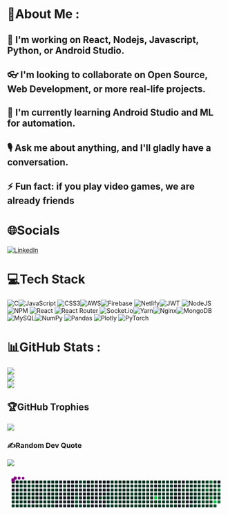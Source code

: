 # 💫About Me :

## 🔭 I'm working on React, Nodejs, Javascript, Python, or Android Studio.

## 👓 I'm looking to collaborate on Open Source, Web Development, or more real-life projects.

## 🌱 I'm currently learning Android Studio and ML for automation.

## 🎙 Ask me about anything, and I'll gladly have a conversation.

## ⚡ Fun fact: if you play video games, we are already friends

# 🌐Socials

[![LinkedIn](https://img.shields.io/badge/LinkedIn-%230077B5.svg?logo=linkedin&logoColor=white)](https://www.linkedin.com/in/anil-daal-74a486203/)

# 💻Tech Stack

![C](https://img.shields.io/badge/c-%2300599C.svg?style=for-the-badge&logo=c&logoColor=white)![JavaScript](https://img.shields.io/badge/javascript-%23323330.svg?style=for-the-badge&logo=javascript&logoColor=%23F7DF1E) ![CSS3](https://img.shields.io/badge/css3-%231572B6.svg?style=for-the-badge&logo=css3&logoColor=white)![AWS](https://img.shields.io/badge/AWS-%23FF9900.svg?style=for-the-badge&logo=amazon-aws&logoColor=white)![Firebase](https://img.shields.io/badge/firebase-%23039BE5.svg?style=for-the-badge&logo=firebase) ![Netlify](https://img.shields.io/badge/netlify-%23000000.svg?style=for-the-badge&logo=netlify&logoColor=#00C7B7)![JWT](https://img.shields.io/badge/JWT-black?style=for-the-badge&logo=JSON%20web%20tokens) ![NodeJS](https://img.shields.io/badge/node.js-6DA55F?style=for-the-badge&logo=node.js&logoColor=white)![NPM](https://img.shields.io/badge/NPM-%23000000.svg?style=for-the-badge&logo=npm&logoColor=white) ![React](https://img.shields.io/badge/react-%2320232a.svg?style=for-the-badge&logo=react&logoColor=%2361DAFB) ![React Router](https://img.shields.io/badge/React_Router-CA4245?style=for-the-badge&logo=react-router&logoColor=white) ![Socket.io](https://img.shields.io/badge/Socket.io-black?style=for-the-badge&logo=socket.io&badgeColor=010101)![Yarn](https://img.shields.io/badge/yarn-%232C8EBB.svg?style=for-the-badge&logo=yarn&logoColor=white)![Nginx](https://img.shields.io/badge/nginx-%23009639.svg?style=for-the-badge&logo=nginx&logoColor=white)![MongoDB](https://img.shields.io/badge/MongoDB-%234ea94b.svg?style=for-the-badge&logo=mongodb&logoColor=white) ![MySQL](https://img.shields.io/badge/mysql-%2300f.svg?style=for-the-badge&logo=mysql&logoColor=white)![NumPy](https://img.shields.io/badge/numpy-%23013243.svg?style=for-the-badge&logo=numpy&logoColor=white) ![Pandas](https://img.shields.io/badge/pandas-%23150458.svg?style=for-the-badge&logo=pandas&logoColor=white) ![Plotly](https://img.shields.io/badge/Plotly-%233F4F75.svg?style=for-the-badge&logo=plotly&logoColor=white) ![PyTorch](https://img.shields.io/badge/PyTorch-%23EE4C2C.svg?style=for-the-badge&logo=PyTorch&logoColor=white)

# 📊GitHub Stats :

![](https://github-readme-stats.vercel.app/api?username=AnilDaal&theme=tokyonight&hide_border=false&include_all_commits=true&count_private=true)<br/>
![](https://github-readme-streak-stats.herokuapp.com/?user=AnilDaal&theme=tokyonight&hide_border=false)<br/>
![](https://github-readme-stats.vercel.app/api/top-langs/?username=AnilDaal&theme=tokyonight&hide_border=false&include_all_commits=true&count_private=true&layout=compact)

## 🏆GitHub Trophies

![](https://github-profile-trophy.vercel.app/?username=AnilDaal&theme=tokyonight&no-frame=false&no-bg=false&margin-w=4)

### ✍️Random Dev Quote

![](https://quotes-github-readme.vercel.app/api?type=horizontal&theme=tokyonight)

<svg viewBox="-16 -32 880 192" width="880" height="192" xmlns="http://www.w3.org/2000/svg"><desc>Generated with https://github.com/Platane/snk</desc><style>:root{--cb:#1b1f230a;--cs:purple;--ce:#161b22;--c0:#161b22;--c1:#01311f;--c2:#034525;--c3:#0f6d31;--c4:#00c647}.c{shape-rendering:geometricPrecision;fill:var(--ce);stroke-width:1px;stroke:var(--cb);animation:none 63900ms linear infinite;width:12px;height:12px}@keyframes c0{10.01%{fill:var(--c1)}10.03%,100%{fill:var(--ce)}}.c.c0{fill:var(--c1);animation-name:c0}@keyframes c1{9.85%{fill:var(--c1)}9.87%,100%{fill:var(--ce)}}.c.c1{fill:var(--c1);animation-name:c1}@keyframes c2{49.44%{fill:var(--c1)}49.46%,100%{fill:var(--ce)}}.c.c2{fill:var(--c1);animation-name:c2}@keyframes c3{49.6%{fill:var(--c1)}49.62%,100%{fill:var(--ce)}}.c.c3{fill:var(--c1);animation-name:c3}@keyframes c4{0.3%{fill:var(--c1)}0.32%,100%{fill:var(--ce)}}.c.c4{fill:var(--c1);animation-name:c4}@keyframes c5{5.78%{fill:var(--c1)}5.8%,100%{fill:var(--ce)}}.c.c5{fill:var(--c1);animation-name:c5}@keyframes c6{6.09%{fill:var(--c1)}6.11%,100%{fill:var(--ce)}}.c.c6{fill:var(--c1);animation-name:c6}@keyframes c7{9.69%{fill:var(--c1)}9.71%,100%{fill:var(--ce)}}.c.c7{fill:var(--c1);animation-name:c7}@keyframes c8{10.48%{fill:var(--c1)}10.5%,100%{fill:var(--ce)}}.c.c8{fill:var(--c1);animation-name:c8}@keyframes c9{49.76%{fill:var(--c1)}49.78%,100%{fill:var(--ce)}}.c.c9{fill:var(--c1);animation-name:c9}@keyframes ca{0.46%{fill:var(--c1)}0.48%,100%{fill:var(--ce)}}.c.ca{fill:var(--c1);animation-name:ca}@keyframes cb{5.62%{fill:var(--c1)}5.64%,100%{fill:var(--ce)}}.c.cb{fill:var(--c1);animation-name:cb}@keyframes cc{79.96%{fill:var(--c2)}79.98%,100%{fill:var(--ce)}}.c.cc{fill:var(--c2);animation-name:cc}@keyframes cd{6.25%{fill:var(--c1)}6.27%,100%{fill:var(--ce)}}.c.cd{fill:var(--c1);animation-name:cd}@keyframes ce{9.54%{fill:var(--c1)}9.56%,100%{fill:var(--ce)}}.c.ce{fill:var(--c1);animation-name:ce}@keyframes cf{10.63%{fill:var(--c1)}10.65%,100%{fill:var(--ce)}}.c.cf{fill:var(--c1);animation-name:cf}@keyframes cg{10.79%{fill:var(--c1)}10.81%,100%{fill:var(--ce)}}.c.cg{fill:var(--c1);animation-name:cg}@keyframes ch{0.62%{fill:var(--c1)}0.64%,100%{fill:var(--ce)}}.c.ch{fill:var(--c1);animation-name:ch}@keyframes ci{5.47%{fill:var(--c1)}5.49%,100%{fill:var(--ce)}}.c.ci{fill:var(--c1);animation-name:ci}@keyframes cj{6.41%{fill:var(--c1)}6.43%,100%{fill:var(--ce)}}.c.cj{fill:var(--c1);animation-name:cj}@keyframes ck{9.38%{fill:var(--c1)}9.4%,100%{fill:var(--ce)}}.c.ck{fill:var(--c1);animation-name:ck}@keyframes cl{9.22%{fill:var(--c1)}9.24%,100%{fill:var(--ce)}}.c.cl{fill:var(--c1);animation-name:cl}@keyframes cm{10.94%{fill:var(--c1)}10.96%,100%{fill:var(--ce)}}.c.cm{fill:var(--c1);animation-name:cm}@keyframes cn{0.77%{fill:var(--c1)}0.79%,100%{fill:var(--ce)}}.c.cn{fill:var(--c1);animation-name:cn}@keyframes co{5.31%{fill:var(--c1)}5.33%,100%{fill:var(--ce)}}.c.co{fill:var(--c1);animation-name:co}@keyframes cp{5.15%{fill:var(--c1)}5.17%,100%{fill:var(--ce)}}.c.cp{fill:var(--c1);animation-name:cp}@keyframes cq{6.56%{fill:var(--c1)}6.58%,100%{fill:var(--ce)}}.c.cq{fill:var(--c1);animation-name:cq}@keyframes cr{6.72%{fill:var(--c1)}6.74%,100%{fill:var(--ce)}}.c.cr{fill:var(--c1);animation-name:cr}@keyframes cs{11.1%{fill:var(--c1)}11.12%,100%{fill:var(--ce)}}.c.cs{fill:var(--c1);animation-name:cs}@keyframes ct{0.93%{fill:var(--c1)}0.95%,100%{fill:var(--ce)}}.c.ct{fill:var(--c1);animation-name:ct}@keyframes cu{79.33%{fill:var(--c2)}79.35%,100%{fill:var(--ce)}}.c.cu{fill:var(--c2);animation-name:cu}@keyframes cv{5%{fill:var(--c1)}5.02%,100%{fill:var(--ce)}}.c.cv{fill:var(--c1);animation-name:cv}@keyframes cw{4.84%{fill:var(--c1)}4.86%,100%{fill:var(--ce)}}.c.cw{fill:var(--c1);animation-name:cw}@keyframes cx{6.88%{fill:var(--c1)}6.9%,100%{fill:var(--ce)}}.c.cx{fill:var(--c1);animation-name:cx}@keyframes cy{11.26%{fill:var(--c1)}11.28%,100%{fill:var(--ce)}}.c.cy{fill:var(--c1);animation-name:cy}@keyframes cz{2.81%{fill:var(--c1)}2.83%,100%{fill:var(--ce)}}.c.cz{fill:var(--c1);animation-name:cz}@keyframes c10{2.96%{fill:var(--c1)}2.98%,100%{fill:var(--ce)}}.c.c10{fill:var(--c1);animation-name:c10}@keyframes c11{7.03%{fill:var(--c1)}7.05%,100%{fill:var(--ce)}}.c.c11{fill:var(--c1);animation-name:c11}@keyframes c12{8.75%{fill:var(--c1)}8.77%,100%{fill:var(--ce)}}.c.c12{fill:var(--c1);animation-name:c12}@keyframes c13{11.41%{fill:var(--c1)}11.43%,100%{fill:var(--ce)}}.c.c13{fill:var(--c1);animation-name:c13}@keyframes c14{1.24%{fill:var(--c1)}1.26%,100%{fill:var(--ce)}}.c.c14{fill:var(--c1);animation-name:c14}@keyframes c15{2.65%{fill:var(--c1)}2.67%,100%{fill:var(--ce)}}.c.c15{fill:var(--c1);animation-name:c15}@keyframes c16{4.53%{fill:var(--c1)}4.55%,100%{fill:var(--ce)}}.c.c16{fill:var(--c1);animation-name:c16}@keyframes c17{8.6%{fill:var(--c1)}8.62%,100%{fill:var(--ce)}}.c.c17{fill:var(--c1);animation-name:c17}@keyframes c18{11.57%{fill:var(--c1)}11.59%,100%{fill:var(--ce)}}.c.c18{fill:var(--c1);animation-name:c18}@keyframes c19{1.4%{fill:var(--c1)}1.42%,100%{fill:var(--ce)}}.c.c19{fill:var(--c1);animation-name:c19}@keyframes c1a{2.49%{fill:var(--c1)}2.51%,100%{fill:var(--ce)}}.c.c1a{fill:var(--c1);animation-name:c1a}@keyframes c1b{3.28%{fill:var(--c1)}3.3%,100%{fill:var(--ce)}}.c.c1b{fill:var(--c1);animation-name:c1b}@keyframes c1c{4.37%{fill:var(--c1)}4.39%,100%{fill:var(--ce)}}.c.c1c{fill:var(--c1);animation-name:c1c}@keyframes c1d{7.35%{fill:var(--c1)}7.37%,100%{fill:var(--ce)}}.c.c1d{fill:var(--c1);animation-name:c1d}@keyframes c1e{8.44%{fill:var(--c1)}8.46%,100%{fill:var(--ce)}}.c.c1e{fill:var(--c1);animation-name:c1e}@keyframes c1f{11.73%{fill:var(--c1)}11.75%,100%{fill:var(--ce)}}.c.c1f{fill:var(--c1);animation-name:c1f}@keyframes c1g{1.55%{fill:var(--c1)}1.57%,100%{fill:var(--ce)}}.c.c1g{fill:var(--c1);animation-name:c1g}@keyframes c1h{3.43%{fill:var(--c1)}3.45%,100%{fill:var(--ce)}}.c.c1h{fill:var(--c1);animation-name:c1h}@keyframes c1i{7.5%{fill:var(--c1)}7.52%,100%{fill:var(--ce)}}.c.c1i{fill:var(--c1);animation-name:c1i}@keyframes c1j{8.28%{fill:var(--c1)}8.3%,100%{fill:var(--ce)}}.c.c1j{fill:var(--c1);animation-name:c1j}@keyframes c1k{11.88%{fill:var(--c1)}11.9%,100%{fill:var(--ce)}}.c.c1k{fill:var(--c1);animation-name:c1k}@keyframes c1l{1.71%{fill:var(--c1)}1.73%,100%{fill:var(--ce)}}.c.c1l{fill:var(--c1);animation-name:c1l}@keyframes c1m{2.18%{fill:var(--c1)}2.2%,100%{fill:var(--ce)}}.c.c1m{fill:var(--c1);animation-name:c1m}@keyframes c1n{3.59%{fill:var(--c1)}3.61%,100%{fill:var(--ce)}}.c.c1n{fill:var(--c1);animation-name:c1n}@keyframes c1o{4.06%{fill:var(--c1)}4.08%,100%{fill:var(--ce)}}.c.c1o{fill:var(--c1);animation-name:c1o}@keyframes c1p{7.66%{fill:var(--c1)}7.68%,100%{fill:var(--ce)}}.c.c1p{fill:var(--c1);animation-name:c1p}@keyframes c1q{8.13%{fill:var(--c1)}8.15%,100%{fill:var(--ce)}}.c.c1q{fill:var(--c1);animation-name:c1q}@keyframes c1r{12.04%{fill:var(--c1)}12.06%,100%{fill:var(--ce)}}.c.c1r{fill:var(--c1);animation-name:c1r}@keyframes c1s{1.87%{fill:var(--c1)}1.89%,100%{fill:var(--ce)}}.c.c1s{fill:var(--c1);animation-name:c1s}@keyframes c1t{2.02%{fill:var(--c1)}2.04%,100%{fill:var(--ce)}}.c.c1t{fill:var(--c1);animation-name:c1t}@keyframes c1u{3.75%{fill:var(--c1)}3.77%,100%{fill:var(--ce)}}.c.c1u{fill:var(--c1);animation-name:c1u}@keyframes c1v{3.9%{fill:var(--c1)}3.92%,100%{fill:var(--ce)}}.c.c1v{fill:var(--c1);animation-name:c1v}@keyframes c1w{7.81%{fill:var(--c1)}7.83%,100%{fill:var(--ce)}}.c.c1w{fill:var(--c1);animation-name:c1w}@keyframes c1x{46.78%{fill:var(--c1)}46.8%,100%{fill:var(--ce)}}.c.c1x{fill:var(--c1);animation-name:c1x}@keyframes c1y{46.63%{fill:var(--c1)}46.65%,100%{fill:var(--ce)}}.c.c1y{fill:var(--c1);animation-name:c1y}@keyframes c1z{46.31%{fill:var(--c1)}46.33%,100%{fill:var(--ce)}}.c.c1z{fill:var(--c1);animation-name:c1z}@keyframes c20{15.33%{fill:var(--c1)}15.35%,100%{fill:var(--ce)}}.c.c20{fill:var(--c1);animation-name:c20}@keyframes c21{46%{fill:var(--c1)}46.02%,100%{fill:var(--ce)}}.c.c21{fill:var(--c1);animation-name:c21}@keyframes c22{77.14%{fill:var(--c2)}77.16%,100%{fill:var(--ce)}}.c.c22{fill:var(--c2);animation-name:c22}@keyframes c23{76.99%{fill:var(--c2)}77.01%,100%{fill:var(--ce)}}.c.c23{fill:var(--c2);animation-name:c23}@keyframes c24{12.98%{fill:var(--c1)}13%,100%{fill:var(--ce)}}.c.c24{fill:var(--c1);animation-name:c24}@keyframes c25{15.01%{fill:var(--c1)}15.03%,100%{fill:var(--ce)}}.c.c25{fill:var(--c1);animation-name:c25}@keyframes c26{13.14%{fill:var(--c1)}13.16%,100%{fill:var(--ce)}}.c.c26{fill:var(--c1);animation-name:c26}@keyframes c27{14.86%{fill:var(--c1)}14.88%,100%{fill:var(--ce)}}.c.c27{fill:var(--c1);animation-name:c27}@keyframes c28{15.64%{fill:var(--c1)}15.66%,100%{fill:var(--ce)}}.c.c28{fill:var(--c1);animation-name:c28}@keyframes c29{16.27%{fill:var(--c1)}16.29%,100%{fill:var(--ce)}}.c.c29{fill:var(--c1);animation-name:c29}@keyframes c2a{76.52%{fill:var(--c2)}76.54%,100%{fill:var(--ce)}}.c.c2a{fill:var(--c2);animation-name:c2a}@keyframes c2b{13.45%{fill:var(--c1)}13.47%,100%{fill:var(--ce)}}.c.c2b{fill:var(--c1);animation-name:c2b}@keyframes c2c{14.54%{fill:var(--c1)}14.56%,100%{fill:var(--ce)}}.c.c2c{fill:var(--c1);animation-name:c2c}@keyframes c2d{14.39%{fill:var(--c1)}14.41%,100%{fill:var(--ce)}}.c.c2d{fill:var(--c1);animation-name:c2d}@keyframes c2e{14.07%{fill:var(--c1)}14.09%,100%{fill:var(--ce)}}.c.c2e{fill:var(--c1);animation-name:c2e}@keyframes c2f{16.73%{fill:var(--c1)}16.75%,100%{fill:var(--ce)}}.c.c2f{fill:var(--c1);animation-name:c2f}@keyframes c2g{16.89%{fill:var(--c1)}16.91%,100%{fill:var(--ce)}}.c.c2g{fill:var(--c1);animation-name:c2g}@keyframes c2h{44.75%{fill:var(--c1)}44.77%,100%{fill:var(--ce)}}.c.c2h{fill:var(--c1);animation-name:c2h}@keyframes c2i{17.05%{fill:var(--c1)}17.07%,100%{fill:var(--ce)}}.c.c2i{fill:var(--c1);animation-name:c2i}@keyframes c2j{33.48%{fill:var(--c1)}33.5%,100%{fill:var(--ce)}}.c.c2j{fill:var(--c1);animation-name:c2j}@keyframes c2k{33.64%{fill:var(--c1)}33.66%,100%{fill:var(--ce)}}.c.c2k{fill:var(--c1);animation-name:c2k}@keyframes c2l{39.74%{fill:var(--c1)}39.76%,100%{fill:var(--ce)}}.c.c2l{fill:var(--c1);animation-name:c2l}@keyframes c2m{39.9%{fill:var(--c1)}39.92%,100%{fill:var(--ce)}}.c.c2m{fill:var(--c1);animation-name:c2m}@keyframes c2n{42.87%{fill:var(--c1)}42.89%,100%{fill:var(--ce)}}.c.c2n{fill:var(--c1);animation-name:c2n}@keyframes c2o{43.03%{fill:var(--c1)}43.05%,100%{fill:var(--ce)}}.c.c2o{fill:var(--c1);animation-name:c2o}@keyframes c2p{17.2%{fill:var(--c1)}17.22%,100%{fill:var(--ce)}}.c.c2p{fill:var(--c1);animation-name:c2p}@keyframes c2q{33.32%{fill:var(--c1)}33.34%,100%{fill:var(--ce)}}.c.c2q{fill:var(--c1);animation-name:c2q}@keyframes c2r{33.79%{fill:var(--c1)}33.81%,100%{fill:var(--ce)}}.c.c2r{fill:var(--c1);animation-name:c2r}@keyframes c2s{39.58%{fill:var(--c1)}39.6%,100%{fill:var(--ce)}}.c.c2s{fill:var(--c1);animation-name:c2s}@keyframes c2t{40.05%{fill:var(--c1)}40.07%,100%{fill:var(--ce)}}.c.c2t{fill:var(--c1);animation-name:c2t}@keyframes c2u{42.71%{fill:var(--c1)}42.73%,100%{fill:var(--ce)}}.c.c2u{fill:var(--c1);animation-name:c2u}@keyframes c2v{43.18%{fill:var(--c1)}43.2%,100%{fill:var(--ce)}}.c.c2v{fill:var(--c1);animation-name:c2v}@keyframes c2w{17.36%{fill:var(--c1)}17.38%,100%{fill:var(--ce)}}.c.c2w{fill:var(--c1);animation-name:c2w}@keyframes c2x{33.17%{fill:var(--c1)}33.19%,100%{fill:var(--ce)}}.c.c2x{fill:var(--c1);animation-name:c2x}@keyframes c2y{33.95%{fill:var(--c1)}33.97%,100%{fill:var(--ce)}}.c.c2y{fill:var(--c1);animation-name:c2y}@keyframes c2z{39.43%{fill:var(--c1)}39.45%,100%{fill:var(--ce)}}.c.c2z{fill:var(--c1);animation-name:c2z}@keyframes c30{40.21%{fill:var(--c1)}40.23%,100%{fill:var(--ce)}}.c.c30{fill:var(--c1);animation-name:c30}@keyframes c31{42.56%{fill:var(--c1)}42.58%,100%{fill:var(--ce)}}.c.c31{fill:var(--c1);animation-name:c31}@keyframes c32{43.34%{fill:var(--c1)}43.36%,100%{fill:var(--ce)}}.c.c32{fill:var(--c1);animation-name:c32}@keyframes c33{17.52%{fill:var(--c1)}17.54%,100%{fill:var(--ce)}}.c.c33{fill:var(--c1);animation-name:c33}@keyframes c34{33.01%{fill:var(--c1)}33.03%,100%{fill:var(--ce)}}.c.c34{fill:var(--c1);animation-name:c34}@keyframes c35{34.11%{fill:var(--c1)}34.13%,100%{fill:var(--ce)}}.c.c35{fill:var(--c1);animation-name:c35}@keyframes c36{39.27%{fill:var(--c1)}39.29%,100%{fill:var(--ce)}}.c.c36{fill:var(--c1);animation-name:c36}@keyframes c37{40.37%{fill:var(--c1)}40.39%,100%{fill:var(--ce)}}.c.c37{fill:var(--c1);animation-name:c37}@keyframes c38{42.4%{fill:var(--c1)}42.42%,100%{fill:var(--ce)}}.c.c38{fill:var(--c1);animation-name:c38}@keyframes c39{43.5%{fill:var(--c1)}43.52%,100%{fill:var(--ce)}}.c.c39{fill:var(--c1);animation-name:c39}@keyframes c3a{17.67%{fill:var(--c1)}17.69%,100%{fill:var(--ce)}}.c.c3a{fill:var(--c1);animation-name:c3a}@keyframes c3b{32.85%{fill:var(--c1)}32.87%,100%{fill:var(--ce)}}.c.c3b{fill:var(--c1);animation-name:c3b}@keyframes c3c{34.26%{fill:var(--c1)}34.28%,100%{fill:var(--ce)}}.c.c3c{fill:var(--c1);animation-name:c3c}@keyframes c3d{39.11%{fill:var(--c1)}39.13%,100%{fill:var(--ce)}}.c.c3d{fill:var(--c1);animation-name:c3d}@keyframes c3e{40.52%{fill:var(--c1)}40.54%,100%{fill:var(--ce)}}.c.c3e{fill:var(--c1);animation-name:c3e}@keyframes c3f{42.24%{fill:var(--c1)}42.26%,100%{fill:var(--ce)}}.c.c3f{fill:var(--c1);animation-name:c3f}@keyframes c3g{43.65%{fill:var(--c1)}43.67%,100%{fill:var(--ce)}}.c.c3g{fill:var(--c1);animation-name:c3g}@keyframes c3h{17.83%{fill:var(--c1)}17.85%,100%{fill:var(--ce)}}.c.c3h{fill:var(--c1);animation-name:c3h}@keyframes c3i{32.7%{fill:var(--c1)}32.72%,100%{fill:var(--ce)}}.c.c3i{fill:var(--c1);animation-name:c3i}@keyframes c3j{34.42%{fill:var(--c1)}34.44%,100%{fill:var(--ce)}}.c.c3j{fill:var(--c1);animation-name:c3j}@keyframes c3k{38.96%{fill:var(--c1)}38.98%,100%{fill:var(--ce)}}.c.c3k{fill:var(--c1);animation-name:c3k}@keyframes c3l{40.68%{fill:var(--c1)}40.7%,100%{fill:var(--ce)}}.c.c3l{fill:var(--c1);animation-name:c3l}@keyframes c3m{42.09%{fill:var(--c1)}42.11%,100%{fill:var(--ce)}}.c.c3m{fill:var(--c1);animation-name:c3m}@keyframes c3n{74.48%{fill:var(--c2)}74.5%,100%{fill:var(--ce)}}.c.c3n{fill:var(--c2);animation-name:c3n}@keyframes c3o{17.99%{fill:var(--c1)}18.01%,100%{fill:var(--ce)}}.c.c3o{fill:var(--c1);animation-name:c3o}@keyframes c3p{32.54%{fill:var(--c1)}32.56%,100%{fill:var(--ce)}}.c.c3p{fill:var(--c1);animation-name:c3p}@keyframes c3q{34.58%{fill:var(--c1)}34.6%,100%{fill:var(--ce)}}.c.c3q{fill:var(--c1);animation-name:c3q}@keyframes c3r{38.8%{fill:var(--c1)}38.82%,100%{fill:var(--ce)}}.c.c3r{fill:var(--c1);animation-name:c3r}@keyframes c3s{40.84%{fill:var(--c1)}40.86%,100%{fill:var(--ce)}}.c.c3s{fill:var(--c1);animation-name:c3s}@keyframes c3t{41.93%{fill:var(--c1)}41.95%,100%{fill:var(--ce)}}.c.c3t{fill:var(--c1);animation-name:c3t}@keyframes c3u{41.77%{fill:var(--c1)}41.79%,100%{fill:var(--ce)}}.c.c3u{fill:var(--c1);animation-name:c3u}@keyframes c3v{18.14%{fill:var(--c1)}18.16%,100%{fill:var(--ce)}}.c.c3v{fill:var(--c1);animation-name:c3v}@keyframes c3w{32.38%{fill:var(--c1)}32.4%,100%{fill:var(--ce)}}.c.c3w{fill:var(--c1);animation-name:c3w}@keyframes c3x{34.73%{fill:var(--c1)}34.75%,100%{fill:var(--ce)}}.c.c3x{fill:var(--c1);animation-name:c3x}@keyframes c3y{38.64%{fill:var(--c1)}38.66%,100%{fill:var(--ce)}}.c.c3y{fill:var(--c1);animation-name:c3y}@keyframes c3z{40.99%{fill:var(--c1)}41.01%,100%{fill:var(--ce)}}.c.c3z{fill:var(--c1);animation-name:c3z}@keyframes c40{41.15%{fill:var(--c1)}41.17%,100%{fill:var(--ce)}}.c.c40{fill:var(--c1);animation-name:c40}@keyframes c41{41.62%{fill:var(--c1)}41.64%,100%{fill:var(--ce)}}.c.c41{fill:var(--c1);animation-name:c41}@keyframes c42{18.3%{fill:var(--c1)}18.32%,100%{fill:var(--ce)}}.c.c42{fill:var(--c1);animation-name:c42}@keyframes c43{32.23%{fill:var(--c1)}32.25%,100%{fill:var(--ce)}}.c.c43{fill:var(--c1);animation-name:c43}@keyframes c44{34.89%{fill:var(--c1)}34.91%,100%{fill:var(--ce)}}.c.c44{fill:var(--c1);animation-name:c44}@keyframes c45{38.49%{fill:var(--c1)}38.51%,100%{fill:var(--ce)}}.c.c45{fill:var(--c1);animation-name:c45}@keyframes c46{38.33%{fill:var(--c1)}38.35%,100%{fill:var(--ce)}}.c.c46{fill:var(--c1);animation-name:c46}@keyframes c47{41.3%{fill:var(--c1)}41.32%,100%{fill:var(--ce)}}.c.c47{fill:var(--c1);animation-name:c47}@keyframes c48{41.46%{fill:var(--c1)}41.48%,100%{fill:var(--ce)}}.c.c48{fill:var(--c1);animation-name:c48}@keyframes c49{18.46%{fill:var(--c1)}18.48%,100%{fill:var(--ce)}}.c.c49{fill:var(--c1);animation-name:c49}@keyframes c4a{32.07%{fill:var(--c1)}32.09%,100%{fill:var(--ce)}}.c.c4a{fill:var(--c1);animation-name:c4a}@keyframes c4b{35.04%{fill:var(--c1)}35.06%,100%{fill:var(--ce)}}.c.c4b{fill:var(--c1);animation-name:c4b}@keyframes c4c{73.39%{fill:var(--c2)}73.41%,100%{fill:var(--ce)}}.c.c4c{fill:var(--c2);animation-name:c4c}@keyframes c4d{35.98%{fill:var(--c1)}36%,100%{fill:var(--ce)}}.c.c4d{fill:var(--c1);animation-name:c4d}@keyframes c4e{35.83%{fill:var(--c1)}35.85%,100%{fill:var(--ce)}}.c.c4e{fill:var(--c1);animation-name:c4e}@keyframes c4f{35.67%{fill:var(--c1)}35.69%,100%{fill:var(--ce)}}.c.c4f{fill:var(--c1);animation-name:c4f}@keyframes c4g{18.61%{fill:var(--c1)}18.63%,100%{fill:var(--ce)}}.c.c4g{fill:var(--c1);animation-name:c4g}@keyframes c4h{31.91%{fill:var(--c1)}31.93%,100%{fill:var(--ce)}}.c.c4h{fill:var(--c1);animation-name:c4h}@keyframes c4i{35.2%{fill:var(--c1)}35.22%,100%{fill:var(--ce)}}.c.c4i{fill:var(--c1);animation-name:c4i}@keyframes c4j{37.86%{fill:var(--c1)}37.88%,100%{fill:var(--ce)}}.c.c4j{fill:var(--c1);animation-name:c4j}@keyframes c4k{36.14%{fill:var(--c1)}36.16%,100%{fill:var(--ce)}}.c.c4k{fill:var(--c1);animation-name:c4k}@keyframes c4l{19.08%{fill:var(--c1)}19.1%,100%{fill:var(--ce)}}.c.c4l{fill:var(--c1);animation-name:c4l}@keyframes c4m{18.93%{fill:var(--c1)}18.95%,100%{fill:var(--ce)}}.c.c4m{fill:var(--c1);animation-name:c4m}@keyframes c4n{18.77%{fill:var(--c1)}18.79%,100%{fill:var(--ce)}}.c.c4n{fill:var(--c1);animation-name:c4n}@keyframes c4o{31.76%{fill:var(--c1)}31.78%,100%{fill:var(--ce)}}.c.c4o{fill:var(--c1);animation-name:c4o}@keyframes c4p{31.6%{fill:var(--c1)}31.62%,100%{fill:var(--ce)}}.c.c4p{fill:var(--c1);animation-name:c4p}@keyframes c4q{36.45%{fill:var(--c1)}36.47%,100%{fill:var(--ce)}}.c.c4q{fill:var(--c1);animation-name:c4q}@keyframes c4r{19.24%{fill:var(--c1)}19.26%,100%{fill:var(--ce)}}.c.c4r{fill:var(--c1);animation-name:c4r}@keyframes c4s{72.6%{fill:var(--c2)}72.62%,100%{fill:var(--ce)}}.c.c4s{fill:var(--c2);animation-name:c4s}@keyframes c4t{93.42%{fill:var(--c4)}93.44%,100%{fill:var(--ce)}}.c.c4t{fill:var(--c4);animation-name:c4t}@keyframes c4u{71.98%{fill:var(--c2)}72%,100%{fill:var(--ce)}}.c.c4u{fill:var(--c2);animation-name:c4u}@keyframes c4v{31.45%{fill:var(--c1)}31.47%,100%{fill:var(--ce)}}.c.c4v{fill:var(--c1);animation-name:c4v}@keyframes c4w{36.61%{fill:var(--c1)}36.63%,100%{fill:var(--ce)}}.c.c4w{fill:var(--c1);animation-name:c4w}@keyframes c4x{21.12%{fill:var(--c1)}21.14%,100%{fill:var(--ce)}}.c.c4x{fill:var(--c1);animation-name:c4x}@keyframes c4y{19.4%{fill:var(--c1)}19.42%,100%{fill:var(--ce)}}.c.c4y{fill:var(--c1);animation-name:c4y}@keyframes c4z{20.8%{fill:var(--c1)}20.82%,100%{fill:var(--ce)}}.c.c4z{fill:var(--c1);animation-name:c4z}@keyframes c50{85.75%{fill:var(--c3)}85.77%,100%{fill:var(--ce)}}.c.c50{fill:var(--c3);animation-name:c50}@keyframes c51{71.82%{fill:var(--c2)}71.84%,100%{fill:var(--ce)}}.c.c51{fill:var(--c2);animation-name:c51}@keyframes c52{31.29%{fill:var(--c1)}31.31%,100%{fill:var(--ce)}}.c.c52{fill:var(--c1);animation-name:c52}@keyframes c53{36.77%{fill:var(--c1)}36.79%,100%{fill:var(--ce)}}.c.c53{fill:var(--c1);animation-name:c53}@keyframes c54{21.27%{fill:var(--c1)}21.29%,100%{fill:var(--ce)}}.c.c54{fill:var(--c1);animation-name:c54}@keyframes c55{19.55%{fill:var(--c1)}19.57%,100%{fill:var(--ce)}}.c.c55{fill:var(--c1);animation-name:c55}@keyframes c56{20.65%{fill:var(--c1)}20.67%,100%{fill:var(--ce)}}.c.c56{fill:var(--c1);animation-name:c56}@keyframes c57{29.88%{fill:var(--c1)}29.9%,100%{fill:var(--ce)}}.c.c57{fill:var(--c1);animation-name:c57}@keyframes c58{30.04%{fill:var(--c1)}30.06%,100%{fill:var(--ce)}}.c.c58{fill:var(--c1);animation-name:c58}@keyframes c59{31.13%{fill:var(--c1)}31.15%,100%{fill:var(--ce)}}.c.c59{fill:var(--c1);animation-name:c59}@keyframes c5a{36.92%{fill:var(--c1)}36.94%,100%{fill:var(--ce)}}.c.c5a{fill:var(--c1);animation-name:c5a}@keyframes c5b{21.43%{fill:var(--c1)}21.45%,100%{fill:var(--ce)}}.c.c5b{fill:var(--c1);animation-name:c5b}@keyframes c5c{19.71%{fill:var(--c1)}19.73%,100%{fill:var(--ce)}}.c.c5c{fill:var(--c1);animation-name:c5c}@keyframes c5d{20.49%{fill:var(--c1)}20.51%,100%{fill:var(--ce)}}.c.c5d{fill:var(--c1);animation-name:c5d}@keyframes c5e{29.72%{fill:var(--c1)}29.74%,100%{fill:var(--ce)}}.c.c5e{fill:var(--c1);animation-name:c5e}@keyframes c5f{30.19%{fill:var(--c1)}30.21%,100%{fill:var(--ce)}}.c.c5f{fill:var(--c1);animation-name:c5f}@keyframes c5g{30.98%{fill:var(--c1)}31%,100%{fill:var(--ce)}}.c.c5g{fill:var(--c1);animation-name:c5g}@keyframes c5h{21.74%{fill:var(--c1)}21.76%,100%{fill:var(--ce)}}.c.c5h{fill:var(--c1);animation-name:c5h}@keyframes c5i{21.59%{fill:var(--c1)}21.61%,100%{fill:var(--ce)}}.c.c5i{fill:var(--c1);animation-name:c5i}@keyframes c5j{19.86%{fill:var(--c1)}19.88%,100%{fill:var(--ce)}}.c.c5j{fill:var(--c1);animation-name:c5j}@keyframes c5k{20.33%{fill:var(--c1)}20.35%,100%{fill:var(--ce)}}.c.c5k{fill:var(--c1);animation-name:c5k}@keyframes c5l{29.57%{fill:var(--c1)}29.59%,100%{fill:var(--ce)}}.c.c5l{fill:var(--c1);animation-name:c5l}@keyframes c5m{30.35%{fill:var(--c1)}30.37%,100%{fill:var(--ce)}}.c.c5m{fill:var(--c1);animation-name:c5m}@keyframes c5n{30.82%{fill:var(--c1)}30.84%,100%{fill:var(--ce)}}.c.c5n{fill:var(--c1);animation-name:c5n}@keyframes c5o{21.9%{fill:var(--c1)}21.92%,100%{fill:var(--ce)}}.c.c5o{fill:var(--c1);animation-name:c5o}@keyframes c5p{20.02%{fill:var(--c1)}20.04%,100%{fill:var(--ce)}}.c.c5p{fill:var(--c1);animation-name:c5p}@keyframes c5q{20.18%{fill:var(--c1)}20.2%,100%{fill:var(--ce)}}.c.c5q{fill:var(--c1);animation-name:c5q}@keyframes c5r{30.51%{fill:var(--c1)}30.53%,100%{fill:var(--ce)}}.c.c5r{fill:var(--c1);animation-name:c5r}@keyframes c5s{30.66%{fill:var(--c1)}30.68%,100%{fill:var(--ce)}}.c.c5s{fill:var(--c1);animation-name:c5s}@keyframes c5t{22.06%{fill:var(--c1)}22.08%,100%{fill:var(--ce)}}.c.c5t{fill:var(--c1);animation-name:c5t}@keyframes c5u{24.25%{fill:var(--c1)}24.27%,100%{fill:var(--ce)}}.c.c5u{fill:var(--c1);animation-name:c5u}@keyframes c5v{24.4%{fill:var(--c1)}24.42%,100%{fill:var(--ce)}}.c.c5v{fill:var(--c1);animation-name:c5v}@keyframes c5w{28.94%{fill:var(--c1)}28.96%,100%{fill:var(--ce)}}.c.c5w{fill:var(--c1);animation-name:c5w}@keyframes c5x{28.78%{fill:var(--c1)}28.8%,100%{fill:var(--ce)}}.c.c5x{fill:var(--c1);animation-name:c5x}@keyframes c5y{28.63%{fill:var(--c1)}28.65%,100%{fill:var(--ce)}}.c.c5y{fill:var(--c1);animation-name:c5y}@keyframes c5z{28.47%{fill:var(--c1)}28.49%,100%{fill:var(--ce)}}.c.c5z{fill:var(--c1);animation-name:c5z}@keyframes c60{22.37%{fill:var(--c1)}22.39%,100%{fill:var(--ce)}}.c.c60{fill:var(--c1);animation-name:c60}@keyframes c61{24.09%{fill:var(--c1)}24.11%,100%{fill:var(--ce)}}.c.c61{fill:var(--c1);animation-name:c61}@keyframes c62{24.56%{fill:var(--c1)}24.58%,100%{fill:var(--ce)}}.c.c62{fill:var(--c1);animation-name:c62}@keyframes c63{22.53%{fill:var(--c1)}22.55%,100%{fill:var(--ce)}}.c.c63{fill:var(--c1);animation-name:c63}@keyframes c64{23.93%{fill:var(--c1)}23.95%,100%{fill:var(--ce)}}.c.c64{fill:var(--c1);animation-name:c64}@keyframes c65{24.72%{fill:var(--c1)}24.74%,100%{fill:var(--ce)}}.c.c65{fill:var(--c1);animation-name:c65}@keyframes c66{24.87%{fill:var(--c1)}24.89%,100%{fill:var(--ce)}}.c.c66{fill:var(--c1);animation-name:c66}@keyframes c67{26.28%{fill:var(--c1)}26.3%,100%{fill:var(--ce)}}.c.c67{fill:var(--c1);animation-name:c67}@keyframes c68{28.16%{fill:var(--c1)}28.18%,100%{fill:var(--ce)}}.c.c68{fill:var(--c1);animation-name:c68}@keyframes c69{22.68%{fill:var(--c1)}22.7%,100%{fill:var(--ce)}}.c.c69{fill:var(--c1);animation-name:c69}@keyframes c6a{23.78%{fill:var(--c1)}23.8%,100%{fill:var(--ce)}}.c.c6a{fill:var(--c1);animation-name:c6a}@keyframes c6b{67.75%{fill:var(--c2)}67.77%,100%{fill:var(--ce)}}.c.c6b{fill:var(--c2);animation-name:c6b}@keyframes c6c{25.03%{fill:var(--c1)}25.05%,100%{fill:var(--ce)}}.c.c6c{fill:var(--c1);animation-name:c6c}@keyframes c6d{26.44%{fill:var(--c1)}26.46%,100%{fill:var(--ce)}}.c.c6d{fill:var(--c1);animation-name:c6d}@keyframes c6e{26.59%{fill:var(--c1)}26.61%,100%{fill:var(--ce)}}.c.c6e{fill:var(--c1);animation-name:c6e}@keyframes c6f{28%{fill:var(--c1)}28.02%,100%{fill:var(--ce)}}.c.c6f{fill:var(--c1);animation-name:c6f}@keyframes c6g{22.84%{fill:var(--c1)}22.86%,100%{fill:var(--ce)}}.c.c6g{fill:var(--c1);animation-name:c6g}@keyframes c6h{23.62%{fill:var(--c1)}23.64%,100%{fill:var(--ce)}}.c.c6h{fill:var(--c1);animation-name:c6h}@keyframes c6i{25.34%{fill:var(--c1)}25.36%,100%{fill:var(--ce)}}.c.c6i{fill:var(--c1);animation-name:c6i}@keyframes c6j{25.19%{fill:var(--c1)}25.21%,100%{fill:var(--ce)}}.c.c6j{fill:var(--c1);animation-name:c6j}@keyframes c6k{68.22%{fill:var(--c2)}68.24%,100%{fill:var(--ce)}}.c.c6k{fill:var(--c2);animation-name:c6k}@keyframes c6l{26.75%{fill:var(--c1)}26.77%,100%{fill:var(--ce)}}.c.c6l{fill:var(--c1);animation-name:c6l}@keyframes c6m{26.91%{fill:var(--c1)}26.93%,100%{fill:var(--ce)}}.c.c6m{fill:var(--c1);animation-name:c6m}@keyframes c6n{22.99%{fill:var(--c1)}23.01%,100%{fill:var(--ce)}}.c.c6n{fill:var(--c1);animation-name:c6n}@keyframes c6o{62.9%{fill:var(--c2)}62.92%,100%{fill:var(--ce)}}.c.c6o{fill:var(--c2);animation-name:c6o}@keyframes c6p{62.74%{fill:var(--c1)}62.76%,100%{fill:var(--ce)}}.c.c6p{fill:var(--c1);animation-name:c6p}@keyframes c6q{65.4%{fill:var(--c2)}65.42%,100%{fill:var(--ce)}}.c.c6q{fill:var(--c2);animation-name:c6q}@keyframes c6r{65.56%{fill:var(--c1)}65.58%,100%{fill:var(--ce)}}.c.c6r{fill:var(--c1);animation-name:c6r}@keyframes c6s{68.53%{fill:var(--c2)}68.55%,100%{fill:var(--ce)}}.c.c6s{fill:var(--c2);animation-name:c6s}@keyframes c6t{27.06%{fill:var(--c1)}27.08%,100%{fill:var(--ce)}}.c.c6t{fill:var(--c1);animation-name:c6t}@keyframes c6u{66.97%{fill:var(--c2)}66.99%,100%{fill:var(--ce)}}.c.c6u{fill:var(--c2);animation-name:c6u}@keyframes c6v{66.81%{fill:var(--c2)}66.83%,100%{fill:var(--ce)}}.c.c6v{fill:var(--c2);animation-name:c6v}@keyframes c6w{89.5%{fill:var(--c3)}89.52%,100%{fill:var(--ce)}}.c.c6w{fill:var(--c3);animation-name:c6w}@keyframes c6x{65.25%{fill:var(--c1)}65.27%,100%{fill:var(--ce)}}.c.c6x{fill:var(--c1);animation-name:c6x}@keyframes c6y{65.72%{fill:var(--c2)}65.74%,100%{fill:var(--ce)}}.c.c6y{fill:var(--c2);animation-name:c6y}@keyframes c6z{68.69%{fill:var(--c2)}68.71%,100%{fill:var(--ce)}}.c.c6z{fill:var(--c2);animation-name:c6z}@keyframes c70{27.22%{fill:var(--c1)}27.24%,100%{fill:var(--ce)}}.c.c70{fill:var(--c1);animation-name:c70}@keyframes c71{89.97%{fill:var(--c3)}89.99%,100%{fill:var(--ce)}}.c.c71{fill:var(--c3);animation-name:c71}@keyframes c72{66.66%{fill:var(--c2)}66.68%,100%{fill:var(--ce)}}.c.c72{fill:var(--c2);animation-name:c72}@keyframes c73{66.19%{fill:var(--c1)}66.21%,100%{fill:var(--ce)}}.c.c73{fill:var(--c1);animation-name:c73}@keyframes c74{65.09%{fill:var(--c2)}65.11%,100%{fill:var(--ce)}}.c.c74{fill:var(--c2);animation-name:c74}@keyframes c75{87.78%{fill:var(--c3)}87.8%,100%{fill:var(--ce)}}.c.c75{fill:var(--c3);animation-name:c75}@keyframes c76{68.85%{fill:var(--c2)}68.87%,100%{fill:var(--ce)}}.c.c76{fill:var(--c2);animation-name:c76}@keyframes c77{69%{fill:var(--c2)}69.02%,100%{fill:var(--ce)}}.c.c77{fill:var(--c2);animation-name:c77}@keyframes c78{58.83%{fill:var(--c1)}58.85%,100%{fill:var(--ce)}}.c.c78{fill:var(--c1);animation-name:c78}@keyframes c79{66.5%{fill:var(--c2)}66.52%,100%{fill:var(--ce)}}.c.c79{fill:var(--c2);animation-name:c79}@keyframes c7a{66.34%{fill:var(--c2)}66.36%,100%{fill:var(--ce)}}.c.c7a{fill:var(--c2);animation-name:c7a}@keyframes c7b{59.93%{fill:var(--c1)}59.95%,100%{fill:var(--ce)}}.c.c7b{fill:var(--c1);animation-name:c7b}@keyframes c7c{60.08%{fill:var(--c2)}60.1%,100%{fill:var(--ce)}}.c.c7c{fill:var(--c2);animation-name:c7c}@keyframes c7d{90.91%{fill:var(--c4)}90.93%,100%{fill:var(--ce)}}.c.c7d{fill:var(--c4);animation-name:c7d}@keyframes c7e{69.16%{fill:var(--c2)}69.18%,100%{fill:var(--ce)}}.c.c7e{fill:var(--c2);animation-name:c7e}@keyframes c7f{59.14%{fill:var(--c1)}59.16%,100%{fill:var(--ce)}}.c.c7f{fill:var(--c1);animation-name:c7f}@keyframes c7g{89.04%{fill:var(--c3)}89.06%,100%{fill:var(--ce)}}.c.c7g{fill:var(--c3);animation-name:c7g}@keyframes c7h{59.77%{fill:var(--c2)}59.79%,100%{fill:var(--ce)}}.c.c7h{fill:var(--c2);animation-name:c7h}@keyframes c7i{60.24%{fill:var(--c1)}60.26%,100%{fill:var(--ce)}}.c.c7i{fill:var(--c1);animation-name:c7i}@keyframes c7j{88.25%{fill:var(--c3)}88.27%,100%{fill:var(--ce)}}.c.c7j{fill:var(--c3);animation-name:c7j}.u{transform-origin:0 0;transform:scale(0,1);animation:none linear 63900ms infinite}@keyframes u0{0.3%{transform:scale(0.000,1)}0.32%,0.46%{transform:scale(0.004,1)}0.48%,0.62%{transform:scale(0.009,1)}0.64%,0.77%{transform:scale(0.013,1)}0.79%,0.93%{transform:scale(0.017,1)}0.95%,1.24%{transform:scale(0.022,1)}1.26%,1.4%{transform:scale(0.026,1)}1.42%,1.55%{transform:scale(0.030,1)}1.57%,1.71%{transform:scale(0.035,1)}1.73%,1.87%{transform:scale(0.039,1)}1.89%,2.02%{transform:scale(0.043,1)}2.04%,2.18%{transform:scale(0.048,1)}2.2%,2.49%{transform:scale(0.052,1)}2.51%,2.65%{transform:scale(0.057,1)}2.67%,2.81%{transform:scale(0.061,1)}2.83%,2.96%{transform:scale(0.065,1)}2.98%,3.28%{transform:scale(0.070,1)}3.3%,3.43%{transform:scale(0.074,1)}3.45%,3.59%{transform:scale(0.078,1)}3.61%,3.75%{transform:scale(0.083,1)}3.77%,3.9%{transform:scale(0.087,1)}3.92%,4.06%{transform:scale(0.091,1)}4.08%,4.37%{transform:scale(0.096,1)}4.39%,4.53%{transform:scale(0.100,1)}4.55%,4.84%{transform:scale(0.104,1)}4.86%,5%{transform:scale(0.109,1)}5.02%,5.15%{transform:scale(0.113,1)}5.17%,5.31%{transform:scale(0.117,1)}5.33%,5.47%{transform:scale(0.122,1)}5.49%,5.62%{transform:scale(0.126,1)}5.64%,5.78%{transform:scale(0.130,1)}5.8%,6.09%{transform:scale(0.135,1)}6.11%,6.25%{transform:scale(0.139,1)}6.27%,6.41%{transform:scale(0.143,1)}6.43%,6.56%{transform:scale(0.148,1)}6.58%,6.72%{transform:scale(0.152,1)}6.74%,6.88%{transform:scale(0.157,1)}6.9%,7.03%{transform:scale(0.161,1)}7.05%,7.35%{transform:scale(0.165,1)}7.37%,7.5%{transform:scale(0.170,1)}7.52%,7.66%{transform:scale(0.174,1)}7.68%,7.81%{transform:scale(0.178,1)}7.83%,8.13%{transform:scale(0.183,1)}8.15%,8.28%{transform:scale(0.187,1)}8.3%,8.44%{transform:scale(0.191,1)}8.46%,8.6%{transform:scale(0.196,1)}8.62%,8.75%{transform:scale(0.200,1)}8.77%,9.22%{transform:scale(0.204,1)}9.24%,9.38%{transform:scale(0.209,1)}9.4%,9.54%{transform:scale(0.213,1)}9.56%,9.69%{transform:scale(0.217,1)}9.71%,9.85%{transform:scale(0.222,1)}9.87%,10.01%{transform:scale(0.226,1)}10.03%,10.48%{transform:scale(0.230,1)}10.5%,10.63%{transform:scale(0.235,1)}10.65%,10.79%{transform:scale(0.239,1)}10.81%,10.94%{transform:scale(0.243,1)}10.96%,11.1%{transform:scale(0.248,1)}11.12%,11.26%{transform:scale(0.252,1)}11.28%,11.41%{transform:scale(0.257,1)}11.43%,11.57%{transform:scale(0.261,1)}11.59%,11.73%{transform:scale(0.265,1)}11.75%,11.88%{transform:scale(0.270,1)}11.9%,12.04%{transform:scale(0.274,1)}12.06%,12.98%{transform:scale(0.278,1)}13%,13.14%{transform:scale(0.283,1)}13.16%,13.45%{transform:scale(0.287,1)}13.47%,14.07%{transform:scale(0.291,1)}14.09%,14.39%{transform:scale(0.296,1)}14.41%,14.54%{transform:scale(0.300,1)}14.56%,14.86%{transform:scale(0.304,1)}14.88%,15.01%{transform:scale(0.309,1)}15.03%,15.33%{transform:scale(0.313,1)}15.35%,15.64%{transform:scale(0.317,1)}15.66%,16.27%{transform:scale(0.322,1)}16.29%,16.73%{transform:scale(0.326,1)}16.75%,16.89%{transform:scale(0.330,1)}16.91%,17.05%{transform:scale(0.335,1)}17.07%,17.2%{transform:scale(0.339,1)}17.22%,17.36%{transform:scale(0.343,1)}17.38%,17.52%{transform:scale(0.348,1)}17.54%,17.67%{transform:scale(0.352,1)}17.69%,17.83%{transform:scale(0.357,1)}17.85%,17.99%{transform:scale(0.361,1)}18.01%,18.14%{transform:scale(0.365,1)}18.16%,18.3%{transform:scale(0.370,1)}18.32%,18.46%{transform:scale(0.374,1)}18.48%,18.61%{transform:scale(0.378,1)}18.63%,18.77%{transform:scale(0.383,1)}18.79%,18.93%{transform:scale(0.387,1)}18.95%,19.08%{transform:scale(0.391,1)}19.1%,19.24%{transform:scale(0.396,1)}19.26%,19.4%{transform:scale(0.400,1)}19.42%,19.55%{transform:scale(0.404,1)}19.57%,19.71%{transform:scale(0.409,1)}19.73%,19.86%{transform:scale(0.413,1)}19.88%,20.02%{transform:scale(0.417,1)}20.04%,20.18%{transform:scale(0.422,1)}20.2%,20.33%{transform:scale(0.426,1)}20.35%,20.49%{transform:scale(0.430,1)}20.51%,20.65%{transform:scale(0.435,1)}20.67%,20.8%{transform:scale(0.439,1)}20.82%,21.12%{transform:scale(0.443,1)}21.14%,21.27%{transform:scale(0.448,1)}21.29%,21.43%{transform:scale(0.452,1)}21.45%,21.59%{transform:scale(0.457,1)}21.61%,21.74%{transform:scale(0.461,1)}21.76%,21.9%{transform:scale(0.465,1)}21.92%,22.06%{transform:scale(0.470,1)}22.08%,22.37%{transform:scale(0.474,1)}22.39%,22.53%{transform:scale(0.478,1)}22.55%,22.68%{transform:scale(0.483,1)}22.7%,22.84%{transform:scale(0.487,1)}22.86%,22.99%{transform:scale(0.491,1)}23.01%,23.62%{transform:scale(0.496,1)}23.64%,23.78%{transform:scale(0.500,1)}23.8%,23.93%{transform:scale(0.504,1)}23.95%,24.09%{transform:scale(0.509,1)}24.11%,24.25%{transform:scale(0.513,1)}24.27%,24.4%{transform:scale(0.517,1)}24.42%,24.56%{transform:scale(0.522,1)}24.58%,24.72%{transform:scale(0.526,1)}24.74%,24.87%{transform:scale(0.530,1)}24.89%,25.03%{transform:scale(0.535,1)}25.05%,25.19%{transform:scale(0.539,1)}25.21%,25.34%{transform:scale(0.543,1)}25.36%,26.28%{transform:scale(0.548,1)}26.3%,26.44%{transform:scale(0.552,1)}26.46%,26.59%{transform:scale(0.557,1)}26.61%,26.75%{transform:scale(0.561,1)}26.77%,26.91%{transform:scale(0.565,1)}26.93%,27.06%{transform:scale(0.570,1)}27.08%,27.22%{transform:scale(0.574,1)}27.24%,28%{transform:scale(0.578,1)}28.02%,28.16%{transform:scale(0.583,1)}28.18%,28.47%{transform:scale(0.587,1)}28.49%,28.63%{transform:scale(0.591,1)}28.65%,28.78%{transform:scale(0.596,1)}28.8%,28.94%{transform:scale(0.600,1)}28.96%,29.57%{transform:scale(0.604,1)}29.59%,29.72%{transform:scale(0.609,1)}29.74%,29.88%{transform:scale(0.613,1)}29.9%,30.04%{transform:scale(0.617,1)}30.06%,30.19%{transform:scale(0.622,1)}30.21%,30.35%{transform:scale(0.626,1)}30.37%,30.51%{transform:scale(0.630,1)}30.53%,30.66%{transform:scale(0.635,1)}30.68%,30.82%{transform:scale(0.639,1)}30.84%,30.98%{transform:scale(0.643,1)}31%,31.13%{transform:scale(0.648,1)}31.15%,31.29%{transform:scale(0.652,1)}31.31%,31.45%{transform:scale(0.657,1)}31.47%,31.6%{transform:scale(0.661,1)}31.62%,31.76%{transform:scale(0.665,1)}31.78%,31.91%{transform:scale(0.670,1)}31.93%,32.07%{transform:scale(0.674,1)}32.09%,32.23%{transform:scale(0.678,1)}32.25%,32.38%{transform:scale(0.683,1)}32.4%,32.54%{transform:scale(0.687,1)}32.56%,32.7%{transform:scale(0.691,1)}32.72%,32.85%{transform:scale(0.696,1)}32.87%,33.01%{transform:scale(0.700,1)}33.03%,33.17%{transform:scale(0.704,1)}33.19%,33.32%{transform:scale(0.709,1)}33.34%,33.48%{transform:scale(0.713,1)}33.5%,33.64%{transform:scale(0.717,1)}33.66%,33.79%{transform:scale(0.722,1)}33.81%,33.95%{transform:scale(0.726,1)}33.97%,34.11%{transform:scale(0.730,1)}34.13%,34.26%{transform:scale(0.735,1)}34.28%,34.42%{transform:scale(0.739,1)}34.44%,34.58%{transform:scale(0.743,1)}34.6%,34.73%{transform:scale(0.748,1)}34.75%,34.89%{transform:scale(0.752,1)}34.91%,35.04%{transform:scale(0.757,1)}35.06%,35.2%{transform:scale(0.761,1)}35.22%,35.67%{transform:scale(0.765,1)}35.69%,35.83%{transform:scale(0.770,1)}35.85%,35.98%{transform:scale(0.774,1)}36%,36.14%{transform:scale(0.778,1)}36.16%,36.45%{transform:scale(0.783,1)}36.47%,36.61%{transform:scale(0.787,1)}36.63%,36.77%{transform:scale(0.791,1)}36.79%,36.92%{transform:scale(0.796,1)}36.94%,37.86%{transform:scale(0.800,1)}37.88%,38.33%{transform:scale(0.804,1)}38.35%,38.49%{transform:scale(0.809,1)}38.51%,38.64%{transform:scale(0.813,1)}38.66%,38.8%{transform:scale(0.817,1)}38.82%,38.96%{transform:scale(0.822,1)}38.98%,39.11%{transform:scale(0.826,1)}39.13%,39.27%{transform:scale(0.830,1)}39.29%,39.43%{transform:scale(0.835,1)}39.45%,39.58%{transform:scale(0.839,1)}39.6%,39.74%{transform:scale(0.843,1)}39.76%,39.9%{transform:scale(0.848,1)}39.92%,40.05%{transform:scale(0.852,1)}40.07%,40.21%{transform:scale(0.857,1)}40.23%,40.37%{transform:scale(0.861,1)}40.39%,40.52%{transform:scale(0.865,1)}40.54%,40.68%{transform:scale(0.870,1)}40.7%,40.84%{transform:scale(0.874,1)}40.86%,40.99%{transform:scale(0.878,1)}41.01%,41.15%{transform:scale(0.883,1)}41.17%,41.3%{transform:scale(0.887,1)}41.32%,41.46%{transform:scale(0.891,1)}41.48%,41.62%{transform:scale(0.896,1)}41.64%,41.77%{transform:scale(0.900,1)}41.79%,41.93%{transform:scale(0.904,1)}41.95%,42.09%{transform:scale(0.909,1)}42.11%,42.24%{transform:scale(0.913,1)}42.26%,42.4%{transform:scale(0.917,1)}42.42%,42.56%{transform:scale(0.922,1)}42.58%,42.71%{transform:scale(0.926,1)}42.73%,42.87%{transform:scale(0.930,1)}42.89%,43.03%{transform:scale(0.935,1)}43.05%,43.18%{transform:scale(0.939,1)}43.2%,43.34%{transform:scale(0.943,1)}43.36%,43.5%{transform:scale(0.948,1)}43.52%,43.65%{transform:scale(0.952,1)}43.67%,44.75%{transform:scale(0.957,1)}44.77%,46%{transform:scale(0.961,1)}46.02%,46.31%{transform:scale(0.965,1)}46.33%,46.63%{transform:scale(0.970,1)}46.65%,46.78%{transform:scale(0.974,1)}46.8%,49.44%{transform:scale(0.978,1)}49.46%,49.6%{transform:scale(0.983,1)}49.62%,49.76%{transform:scale(0.987,1)}49.78%,58.83%{transform:scale(0.991,1)}58.85%,59.14%{transform:scale(0.996,1)}59.16%,100%{transform:scale(1.000,1)}}.u.u0{fill:var(--c1);animation-name:u0;transform-origin:0.0px 0}@keyframes u1{59.77%{transform:scale(0.000,1)}59.79%,100%{transform:scale(1.000,1)}}.u.u1{fill:var(--c2);animation-name:u1;transform-origin:717.1px 0}@keyframes u2{59.93%{transform:scale(0.000,1)}59.95%,100%{transform:scale(1.000,1)}}.u.u2{fill:var(--c1);animation-name:u2;transform-origin:720.2px 0}@keyframes u3{60.08%{transform:scale(0.000,1)}60.1%,100%{transform:scale(1.000,1)}}.u.u3{fill:var(--c2);animation-name:u3;transform-origin:723.3px 0}@keyframes u4{60.24%{transform:scale(0.000,1)}60.26%,62.74%{transform:scale(0.500,1)}62.76%,100%{transform:scale(1.000,1)}}.u.u4{fill:var(--c1);animation-name:u4;transform-origin:726.4px 0}@keyframes u5{62.9%{transform:scale(0.000,1)}62.92%,65.09%{transform:scale(0.500,1)}65.11%,100%{transform:scale(1.000,1)}}.u.u5{fill:var(--c2);animation-name:u5;transform-origin:732.6px 0}@keyframes u6{65.25%{transform:scale(0.000,1)}65.27%,100%{transform:scale(1.000,1)}}.u.u6{fill:var(--c1);animation-name:u6;transform-origin:738.9px 0}@keyframes u7{65.4%{transform:scale(0.000,1)}65.42%,100%{transform:scale(1.000,1)}}.u.u7{fill:var(--c2);animation-name:u7;transform-origin:742.0px 0}@keyframes u8{65.56%{transform:scale(0.000,1)}65.58%,100%{transform:scale(1.000,1)}}.u.u8{fill:var(--c1);animation-name:u8;transform-origin:745.1px 0}@keyframes u9{65.72%{transform:scale(0.000,1)}65.74%,100%{transform:scale(1.000,1)}}.u.u9{fill:var(--c2);animation-name:u9;transform-origin:748.2px 0}@keyframes ua{66.19%{transform:scale(0.000,1)}66.21%,100%{transform:scale(1.000,1)}}.u.ua{fill:var(--c1);animation-name:ua;transform-origin:751.4px 0}@keyframes ub{66.34%{transform:scale(0.000,1)}66.36%,66.5%{transform:scale(0.045,1)}66.52%,66.66%{transform:scale(0.091,1)}66.68%,66.81%{transform:scale(0.136,1)}66.83%,66.97%{transform:scale(0.182,1)}66.99%,67.75%{transform:scale(0.227,1)}67.77%,68.22%{transform:scale(0.273,1)}68.24%,68.53%{transform:scale(0.318,1)}68.55%,68.69%{transform:scale(0.364,1)}68.71%,68.85%{transform:scale(0.409,1)}68.87%,69%{transform:scale(0.455,1)}69.02%,69.16%{transform:scale(0.500,1)}69.18%,71.82%{transform:scale(0.545,1)}71.84%,71.98%{transform:scale(0.591,1)}72%,72.6%{transform:scale(0.636,1)}72.62%,73.39%{transform:scale(0.682,1)}73.41%,74.48%{transform:scale(0.727,1)}74.5%,76.52%{transform:scale(0.773,1)}76.54%,76.99%{transform:scale(0.818,1)}77.01%,77.14%{transform:scale(0.864,1)}77.16%,79.33%{transform:scale(0.909,1)}79.35%,79.96%{transform:scale(0.955,1)}79.98%,100%{transform:scale(1.000,1)}}.u.ub{fill:var(--c2);animation-name:ub;transform-origin:754.5px 0}@keyframes uc{85.75%{transform:scale(0.000,1)}85.77%,87.78%{transform:scale(0.167,1)}87.8%,88.25%{transform:scale(0.333,1)}88.27%,89.04%{transform:scale(0.500,1)}89.06%,89.5%{transform:scale(0.667,1)}89.52%,89.97%{transform:scale(0.833,1)}89.99%,100%{transform:scale(1.000,1)}}.u.uc{fill:var(--c3);animation-name:uc;transform-origin:823.1px 0}@keyframes ud{90.91%{transform:scale(0.000,1)}90.93%,93.42%{transform:scale(0.500,1)}93.44%,100%{transform:scale(1.000,1)}}.u.ud{fill:var(--c4);animation-name:ud;transform-origin:841.8px 0}.s{shape-rendering:geometricPrecision;fill:var(--cs);animation:none linear 63900ms infinite}@keyframes s0{0%,99.84%{transform:translate(0px,-16px)}0.16%{transform:translate(0px,0px)}1.88%{transform:translate(176px,0px)}2.03%{transform:translate(176px,16px)}2.82%,47.89%{transform:translate(96px,16px)}2.97%,48.04%{transform:translate(96px,32px)}3.76%{transform:translate(176px,32px)}3.91%{transform:translate(176px,48px)}4.85%{transform:translate(80px,48px)}5.01%{transform:translate(80px,32px)}5.16%,98.75%{transform:translate(64px,32px)}5.32%,98.9%{transform:translate(64px,16px)}5.79%{transform:translate(16px,16px)}6.1%,10.17%{transform:translate(16px,48px)}6.57%{transform:translate(64px,48px)}6.73%{transform:translate(64px,64px)}7.82%{transform:translate(176px,64px)}7.98%{transform:translate(176px,80px)}9.23%{transform:translate(48px,80px)}9.39%{transform:translate(48px,64px)}9.86%{transform:translate(0px,64px)}10.02%,49.14%{transform:translate(0px,48px)}10.49%{transform:translate(16px,80px)}10.64%{transform:translate(32px,80px)}10.8%{transform:translate(32px,96px)}13.62%{transform:translate(320px,96px)}14.55%{transform:translate(320px,0px)}15.18%{transform:translate(256px,0px)}15.34%,77.62%{transform:translate(256px,16px)}15.81%{transform:translate(304px,16px)}16.28%{transform:translate(304px,64px)}18.78%{transform:translate(560px,64px)}19.09%{transform:translate(560px,32px)}20.03%{transform:translate(656px,32px)}20.19%{transform:translate(656px,48px)}20.81%{transform:translate(592px,48px)}21.13%{transform:translate(592px,16px)}21.6%{transform:translate(640px,16px)}21.75%{transform:translate(640px,0px)}23%,58.06%,62.13%{transform:translate(768px,0px)}23.16%,58.22%,61.97%,63.22%{transform:translate(768px,-16px)}23.32%{transform:translate(752px,-16px)}23.63%,25.51%{transform:translate(752px,16px)}24.26%{transform:translate(688px,16px)}24.41%{transform:translate(688px,32px)}24.73%{transform:translate(720px,32px)}24.88%{transform:translate(720px,48px)}25.2%,57.43%{transform:translate(752px,48px)}25.82%{transform:translate(720px,16px)}26.29%{transform:translate(720px,64px)}26.45%{transform:translate(736px,64px)}26.6%{transform:translate(736px,80px)}26.76%{transform:translate(752px,80px)}26.92%{transform:translate(752px,96px)}27.23%{transform:translate(784px,96px)}27.39%{transform:translate(784px,112px)}27.54%{transform:translate(768px,112px)}27.7%{transform:translate(768px,96px)}28.48%{transform:translate(688px,96px)}28.95%{transform:translate(688px,48px)}29.42%{transform:translate(640px,48px)}29.58%{transform:translate(640px,64px)}29.89%{transform:translate(608px,64px)}30.05%{transform:translate(608px,80px)}30.52%{transform:translate(656px,80px)}30.67%{transform:translate(656px,96px)}31.61%{transform:translate(560px,96px)}31.77%,72.14%{transform:translate(560px,80px)}33.49%{transform:translate(384px,80px)}33.65%{transform:translate(384px,96px)}35.21%{transform:translate(544px,96px)}35.99%{transform:translate(544px,16px)}36.31%{transform:translate(576px,16px)}36.46%,73.08%{transform:translate(576px,0px)}36.93%{transform:translate(624px,0px)}37.09%{transform:translate(624px,-16px)}37.72%{transform:translate(560px,-16px)}38.03%{transform:translate(560px,16px)}38.34%{transform:translate(528px,16px)}38.5%{transform:translate(528px,0px)}39.75%{transform:translate(400px,0px)}39.91%{transform:translate(400px,16px)}41%{transform:translate(512px,16px)}41.16%{transform:translate(512px,32px)}41.31%{transform:translate(528px,32px)}41.47%{transform:translate(528px,48px)}41.78%{transform:translate(496px,48px)}41.94%{transform:translate(496px,32px)}42.88%{transform:translate(400px,32px)}43.04%{transform:translate(400px,48px)}43.66%{transform:translate(464px,48px)}43.82%{transform:translate(464px,32px)}44.6%{transform:translate(384px,32px)}44.76%{transform:translate(384px,48px)}46.32%{transform:translate(224px,48px)}46.48%{transform:translate(224px,32px)}46.64%{transform:translate(208px,32px)}46.79%{transform:translate(208px,16px)}48.51%{transform:translate(48px,32px)}48.67%{transform:translate(48px,48px)}49.61%{transform:translate(0px,96px)}56.81%{transform:translate(736px,96px)}57.28%{transform:translate(736px,48px)}57.9%,62.28%{transform:translate(752px,0px)}58.69%,61.5%{transform:translate(816px,-16px)}58.84%,61.35%,90.14%{transform:translate(816px,0px)}59%{transform:translate(832px,0px)}59.15%,64.16%{transform:translate(832px,16px)}59.31%,64.32%{transform:translate(848px,16px)}59.62%,64.63%{transform:translate(848px,48px)}59.94%{transform:translate(816px,48px)}60.09%{transform:translate(816px,64px)}60.41%{transform:translate(848px,64px)}61.03%{transform:translate(848px,0px)}62.6%,67.92%{transform:translate(752px,32px)}62.75%{transform:translate(768px,32px)}63.85%{transform:translate(832px,-16px)}65.41%{transform:translate(768px,48px)}65.57%,68.39%{transform:translate(768px,64px)}65.73%{transform:translate(784px,64px)}65.88%{transform:translate(784px,48px)}66.04%{transform:translate(800px,48px)}66.2%{transform:translate(800px,32px)}66.35%{transform:translate(816px,32px)}66.51%{transform:translate(816px,16px)}66.82%,89.67%{transform:translate(784px,16px)}66.98%{transform:translate(784px,0px)}67.45%{transform:translate(736px,0px)}67.76%{transform:translate(736px,32px)}68.23%{transform:translate(752px,64px)}68.54%{transform:translate(768px,80px)}68.86%,69.8%,91.08%{transform:translate(800px,80px)}69.01%{transform:translate(800px,96px)}69.17%{transform:translate(816px,96px)}69.33%{transform:translate(816px,112px)}69.48%{transform:translate(800px,112px)}72.46%{transform:translate(560px,48px)}72.61%{transform:translate(576px,48px)}74.02%{transform:translate(480px,0px)}74.49%{transform:translate(480px,48px)}76.21%{transform:translate(304px,48px)}76.53%{transform:translate(304px,80px)}77%{transform:translate(256px,80px)}79.81%{transform:translate(32px,16px)}79.97%{transform:translate(32px,32px)}85.45%{transform:translate(592px,32px)}85.76%{transform:translate(592px,64px)}88.11%{transform:translate(832px,64px)}88.26%{transform:translate(832px,80px)}88.42%{transform:translate(848px,80px)}88.89%{transform:translate(848px,32px)}89.51%{transform:translate(784px,32px)}89.83%{transform:translate(800px,16px)}89.98%{transform:translate(800px,0px)}90.92%{transform:translate(816px,80px)}91.24%{transform:translate(800px,64px)}97.03%{transform:translate(208px,64px)}97.18%{transform:translate(208px,48px)}97.65%{transform:translate(160px,48px)}97.81%{transform:translate(160px,32px)}99.06%{transform:translate(48px,16px)}99.37%{transform:translate(48px,-16px)}}.s.s0{transform:translate(0px,-16px);animation-name:s0}@keyframes s1{0%,99.84%{transform:translate(16px,-16px)}0.16%{transform:translate(0px,-16px)}0.31%{transform:translate(0px,0px)}2.03%{transform:translate(176px,0px)}2.19%{transform:translate(176px,16px)}2.97%,48.04%{transform:translate(96px,16px)}3.13%,48.2%{transform:translate(96px,32px)}3.91%{transform:translate(176px,32px)}4.07%{transform:translate(176px,48px)}5.01%{transform:translate(80px,48px)}5.16%{transform:translate(80px,32px)}5.32%,98.9%{transform:translate(64px,32px)}5.48%,99.06%{transform:translate(64px,16px)}5.95%{transform:translate(16px,16px)}6.26%,10.33%{transform:translate(16px,48px)}6.73%{transform:translate(64px,48px)}6.89%{transform:translate(64px,64px)}7.98%{transform:translate(176px,64px)}8.14%{transform:translate(176px,80px)}9.39%{transform:translate(48px,80px)}9.55%{transform:translate(48px,64px)}10.02%{transform:translate(0px,64px)}10.17%,49.3%{transform:translate(0px,48px)}10.64%{transform:translate(16px,80px)}10.8%{transform:translate(32px,80px)}10.95%{transform:translate(32px,96px)}13.77%{transform:translate(320px,96px)}14.71%{transform:translate(320px,0px)}15.34%{transform:translate(256px,0px)}15.49%,77.78%{transform:translate(256px,16px)}15.96%{transform:translate(304px,16px)}16.43%{transform:translate(304px,64px)}18.94%{transform:translate(560px,64px)}19.25%{transform:translate(560px,32px)}20.19%{transform:translate(656px,32px)}20.34%{transform:translate(656px,48px)}20.97%{transform:translate(592px,48px)}21.28%{transform:translate(592px,16px)}21.75%{transform:translate(640px,16px)}21.91%{transform:translate(640px,0px)}23.16%,58.22%,62.28%{transform:translate(768px,0px)}23.32%,58.37%,62.13%,63.38%{transform:translate(768px,-16px)}23.47%{transform:translate(752px,-16px)}23.79%,25.67%{transform:translate(752px,16px)}24.41%{transform:translate(688px,16px)}24.57%{transform:translate(688px,32px)}24.88%{transform:translate(720px,32px)}25.04%{transform:translate(720px,48px)}25.35%,57.59%{transform:translate(752px,48px)}25.98%{transform:translate(720px,16px)}26.45%{transform:translate(720px,64px)}26.6%{transform:translate(736px,64px)}26.76%{transform:translate(736px,80px)}26.92%{transform:translate(752px,80px)}27.07%{transform:translate(752px,96px)}27.39%{transform:translate(784px,96px)}27.54%{transform:translate(784px,112px)}27.7%{transform:translate(768px,112px)}27.86%{transform:translate(768px,96px)}28.64%{transform:translate(688px,96px)}29.11%{transform:translate(688px,48px)}29.58%{transform:translate(640px,48px)}29.73%{transform:translate(640px,64px)}30.05%{transform:translate(608px,64px)}30.2%{transform:translate(608px,80px)}30.67%{transform:translate(656px,80px)}30.83%{transform:translate(656px,96px)}31.77%{transform:translate(560px,96px)}31.92%,72.3%{transform:translate(560px,80px)}33.65%{transform:translate(384px,80px)}33.8%{transform:translate(384px,96px)}35.37%{transform:translate(544px,96px)}36.15%{transform:translate(544px,16px)}36.46%{transform:translate(576px,16px)}36.62%,73.24%{transform:translate(576px,0px)}37.09%{transform:translate(624px,0px)}37.25%{transform:translate(624px,-16px)}37.87%{transform:translate(560px,-16px)}38.18%{transform:translate(560px,16px)}38.5%{transform:translate(528px,16px)}38.65%{transform:translate(528px,0px)}39.91%{transform:translate(400px,0px)}40.06%{transform:translate(400px,16px)}41.16%{transform:translate(512px,16px)}41.31%{transform:translate(512px,32px)}41.47%{transform:translate(528px,32px)}41.63%{transform:translate(528px,48px)}41.94%{transform:translate(496px,48px)}42.1%{transform:translate(496px,32px)}43.04%{transform:translate(400px,32px)}43.19%{transform:translate(400px,48px)}43.82%{transform:translate(464px,48px)}43.97%{transform:translate(464px,32px)}44.76%{transform:translate(384px,32px)}44.91%{transform:translate(384px,48px)}46.48%{transform:translate(224px,48px)}46.64%{transform:translate(224px,32px)}46.79%{transform:translate(208px,32px)}46.95%{transform:translate(208px,16px)}48.67%{transform:translate(48px,32px)}48.83%{transform:translate(48px,48px)}49.77%{transform:translate(0px,96px)}56.96%{transform:translate(736px,96px)}57.43%{transform:translate(736px,48px)}58.06%,62.44%{transform:translate(752px,0px)}58.84%,61.66%{transform:translate(816px,-16px)}59%,61.5%,90.3%{transform:translate(816px,0px)}59.15%{transform:translate(832px,0px)}59.31%,64.32%{transform:translate(832px,16px)}59.47%,64.48%{transform:translate(848px,16px)}59.78%,64.79%{transform:translate(848px,48px)}60.09%{transform:translate(816px,48px)}60.25%{transform:translate(816px,64px)}60.56%{transform:translate(848px,64px)}61.19%{transform:translate(848px,0px)}62.75%,68.08%{transform:translate(752px,32px)}62.91%{transform:translate(768px,32px)}64.01%{transform:translate(832px,-16px)}65.57%{transform:translate(768px,48px)}65.73%,68.54%{transform:translate(768px,64px)}65.88%{transform:translate(784px,64px)}66.04%{transform:translate(784px,48px)}66.2%{transform:translate(800px,48px)}66.35%{transform:translate(800px,32px)}66.51%{transform:translate(816px,32px)}66.67%{transform:translate(816px,16px)}66.98%,89.83%{transform:translate(784px,16px)}67.14%{transform:translate(784px,0px)}67.61%{transform:translate(736px,0px)}67.92%{transform:translate(736px,32px)}68.39%{transform:translate(752px,64px)}68.7%{transform:translate(768px,80px)}69.01%,69.95%,91.24%{transform:translate(800px,80px)}69.17%{transform:translate(800px,96px)}69.33%{transform:translate(816px,96px)}69.48%{transform:translate(816px,112px)}69.64%{transform:translate(800px,112px)}72.61%{transform:translate(560px,48px)}72.77%{transform:translate(576px,48px)}74.18%{transform:translate(480px,0px)}74.65%{transform:translate(480px,48px)}76.37%{transform:translate(304px,48px)}76.68%{transform:translate(304px,80px)}77.15%{transform:translate(256px,80px)}79.97%{transform:translate(32px,16px)}80.13%{transform:translate(32px,32px)}85.6%{transform:translate(592px,32px)}85.92%{transform:translate(592px,64px)}88.26%{transform:translate(832px,64px)}88.42%{transform:translate(832px,80px)}88.58%{transform:translate(848px,80px)}89.05%{transform:translate(848px,32px)}89.67%{transform:translate(784px,32px)}89.98%{transform:translate(800px,16px)}90.14%{transform:translate(800px,0px)}91.08%{transform:translate(816px,80px)}91.39%{transform:translate(800px,64px)}97.18%{transform:translate(208px,64px)}97.34%{transform:translate(208px,48px)}97.81%{transform:translate(160px,48px)}97.97%{transform:translate(160px,32px)}99.22%{transform:translate(48px,16px)}99.53%{transform:translate(48px,-16px)}}.s.s1{transform:translate(16px,-16px);animation-name:s1}@keyframes s2{0%,99.84%{transform:translate(32px,-16px)}0.31%{transform:translate(0px,-16px)}0.47%{transform:translate(0px,0px)}2.19%{transform:translate(176px,0px)}2.35%{transform:translate(176px,16px)}3.13%,48.2%{transform:translate(96px,16px)}3.29%,48.36%{transform:translate(96px,32px)}4.07%{transform:translate(176px,32px)}4.23%{transform:translate(176px,48px)}5.16%{transform:translate(80px,48px)}5.32%{transform:translate(80px,32px)}5.48%,99.06%{transform:translate(64px,32px)}5.63%,99.22%{transform:translate(64px,16px)}6.1%{transform:translate(16px,16px)}6.42%,10.49%{transform:translate(16px,48px)}6.89%{transform:translate(64px,48px)}7.04%{transform:translate(64px,64px)}8.14%{transform:translate(176px,64px)}8.29%{transform:translate(176px,80px)}9.55%{transform:translate(48px,80px)}9.7%{transform:translate(48px,64px)}10.17%{transform:translate(0px,64px)}10.33%,49.45%{transform:translate(0px,48px)}10.8%{transform:translate(16px,80px)}10.95%{transform:translate(32px,80px)}11.11%{transform:translate(32px,96px)}13.93%{transform:translate(320px,96px)}14.87%{transform:translate(320px,0px)}15.49%{transform:translate(256px,0px)}15.65%,77.93%{transform:translate(256px,16px)}16.12%{transform:translate(304px,16px)}16.59%{transform:translate(304px,64px)}19.09%{transform:translate(560px,64px)}19.41%{transform:translate(560px,32px)}20.34%{transform:translate(656px,32px)}20.5%{transform:translate(656px,48px)}21.13%{transform:translate(592px,48px)}21.44%{transform:translate(592px,16px)}21.91%{transform:translate(640px,16px)}22.07%{transform:translate(640px,0px)}23.32%,58.37%,62.44%{transform:translate(768px,0px)}23.47%,58.53%,62.28%,63.54%{transform:translate(768px,-16px)}23.63%{transform:translate(752px,-16px)}23.94%,25.82%{transform:translate(752px,16px)}24.57%{transform:translate(688px,16px)}24.73%{transform:translate(688px,32px)}25.04%{transform:translate(720px,32px)}25.2%{transform:translate(720px,48px)}25.51%,57.75%{transform:translate(752px,48px)}26.13%{transform:translate(720px,16px)}26.6%{transform:translate(720px,64px)}26.76%{transform:translate(736px,64px)}26.92%{transform:translate(736px,80px)}27.07%{transform:translate(752px,80px)}27.23%{transform:translate(752px,96px)}27.54%{transform:translate(784px,96px)}27.7%{transform:translate(784px,112px)}27.86%{transform:translate(768px,112px)}28.01%{transform:translate(768px,96px)}28.79%{transform:translate(688px,96px)}29.26%{transform:translate(688px,48px)}29.73%{transform:translate(640px,48px)}29.89%{transform:translate(640px,64px)}30.2%{transform:translate(608px,64px)}30.36%{transform:translate(608px,80px)}30.83%{transform:translate(656px,80px)}30.99%{transform:translate(656px,96px)}31.92%{transform:translate(560px,96px)}32.08%,72.46%{transform:translate(560px,80px)}33.8%{transform:translate(384px,80px)}33.96%{transform:translate(384px,96px)}35.52%{transform:translate(544px,96px)}36.31%{transform:translate(544px,16px)}36.62%{transform:translate(576px,16px)}36.78%,73.4%{transform:translate(576px,0px)}37.25%{transform:translate(624px,0px)}37.4%{transform:translate(624px,-16px)}38.03%{transform:translate(560px,-16px)}38.34%{transform:translate(560px,16px)}38.65%{transform:translate(528px,16px)}38.81%{transform:translate(528px,0px)}40.06%{transform:translate(400px,0px)}40.22%{transform:translate(400px,16px)}41.31%{transform:translate(512px,16px)}41.47%{transform:translate(512px,32px)}41.63%{transform:translate(528px,32px)}41.78%{transform:translate(528px,48px)}42.1%{transform:translate(496px,48px)}42.25%{transform:translate(496px,32px)}43.19%{transform:translate(400px,32px)}43.35%{transform:translate(400px,48px)}43.97%{transform:translate(464px,48px)}44.13%{transform:translate(464px,32px)}44.91%{transform:translate(384px,32px)}45.07%{transform:translate(384px,48px)}46.64%{transform:translate(224px,48px)}46.79%{transform:translate(224px,32px)}46.95%{transform:translate(208px,32px)}47.1%{transform:translate(208px,16px)}48.83%{transform:translate(48px,32px)}48.98%{transform:translate(48px,48px)}49.92%{transform:translate(0px,96px)}57.12%{transform:translate(736px,96px)}57.59%{transform:translate(736px,48px)}58.22%,62.6%{transform:translate(752px,0px)}59%,61.82%{transform:translate(816px,-16px)}59.15%,61.66%,90.45%{transform:translate(816px,0px)}59.31%{transform:translate(832px,0px)}59.47%,64.48%{transform:translate(832px,16px)}59.62%,64.63%{transform:translate(848px,16px)}59.94%,64.95%{transform:translate(848px,48px)}60.25%{transform:translate(816px,48px)}60.41%{transform:translate(816px,64px)}60.72%{transform:translate(848px,64px)}61.35%{transform:translate(848px,0px)}62.91%,68.23%{transform:translate(752px,32px)}63.07%{transform:translate(768px,32px)}64.16%{transform:translate(832px,-16px)}65.73%{transform:translate(768px,48px)}65.88%,68.7%{transform:translate(768px,64px)}66.04%{transform:translate(784px,64px)}66.2%{transform:translate(784px,48px)}66.35%{transform:translate(800px,48px)}66.51%{transform:translate(800px,32px)}66.67%{transform:translate(816px,32px)}66.82%{transform:translate(816px,16px)}67.14%,89.98%{transform:translate(784px,16px)}67.29%{transform:translate(784px,0px)}67.76%{transform:translate(736px,0px)}68.08%{transform:translate(736px,32px)}68.54%{transform:translate(752px,64px)}68.86%{transform:translate(768px,80px)}69.17%,70.11%,91.39%{transform:translate(800px,80px)}69.33%{transform:translate(800px,96px)}69.48%{transform:translate(816px,96px)}69.64%{transform:translate(816px,112px)}69.8%{transform:translate(800px,112px)}72.77%{transform:translate(560px,48px)}72.93%{transform:translate(576px,48px)}74.33%{transform:translate(480px,0px)}74.8%{transform:translate(480px,48px)}76.53%{transform:translate(304px,48px)}76.84%{transform:translate(304px,80px)}77.31%{transform:translate(256px,80px)}80.13%{transform:translate(32px,16px)}80.28%{transform:translate(32px,32px)}85.76%{transform:translate(592px,32px)}86.07%{transform:translate(592px,64px)}88.42%{transform:translate(832px,64px)}88.58%{transform:translate(832px,80px)}88.73%{transform:translate(848px,80px)}89.2%{transform:translate(848px,32px)}89.83%{transform:translate(784px,32px)}90.14%{transform:translate(800px,16px)}90.3%{transform:translate(800px,0px)}91.24%{transform:translate(816px,80px)}91.55%{transform:translate(800px,64px)}97.34%{transform:translate(208px,64px)}97.5%{transform:translate(208px,48px)}97.97%{transform:translate(160px,48px)}98.12%{transform:translate(160px,32px)}99.37%{transform:translate(48px,16px)}99.69%{transform:translate(48px,-16px)}}.s.s2{transform:translate(32px,-16px);animation-name:s2}@keyframes s3{0%,99.84%{transform:translate(48px,-16px)}0.47%{transform:translate(0px,-16px)}0.63%{transform:translate(0px,0px)}2.35%{transform:translate(176px,0px)}2.5%{transform:translate(176px,16px)}3.29%,48.36%{transform:translate(96px,16px)}3.44%,48.51%{transform:translate(96px,32px)}4.23%{transform:translate(176px,32px)}4.38%{transform:translate(176px,48px)}5.32%{transform:translate(80px,48px)}5.48%{transform:translate(80px,32px)}5.63%,99.22%{transform:translate(64px,32px)}5.79%,99.37%{transform:translate(64px,16px)}6.26%{transform:translate(16px,16px)}6.57%,10.64%{transform:translate(16px,48px)}7.04%{transform:translate(64px,48px)}7.2%{transform:translate(64px,64px)}8.29%{transform:translate(176px,64px)}8.45%{transform:translate(176px,80px)}9.7%{transform:translate(48px,80px)}9.86%{transform:translate(48px,64px)}10.33%{transform:translate(0px,64px)}10.49%,49.61%{transform:translate(0px,48px)}10.95%{transform:translate(16px,80px)}11.11%{transform:translate(32px,80px)}11.27%{transform:translate(32px,96px)}14.08%{transform:translate(320px,96px)}15.02%{transform:translate(320px,0px)}15.65%{transform:translate(256px,0px)}15.81%,78.09%{transform:translate(256px,16px)}16.28%{transform:translate(304px,16px)}16.74%{transform:translate(304px,64px)}19.25%{transform:translate(560px,64px)}19.56%{transform:translate(560px,32px)}20.5%{transform:translate(656px,32px)}20.66%{transform:translate(656px,48px)}21.28%{transform:translate(592px,48px)}21.6%{transform:translate(592px,16px)}22.07%{transform:translate(640px,16px)}22.22%{transform:translate(640px,0px)}23.47%,58.53%,62.6%{transform:translate(768px,0px)}23.63%,58.69%,62.44%,63.69%{transform:translate(768px,-16px)}23.79%{transform:translate(752px,-16px)}24.1%,25.98%{transform:translate(752px,16px)}24.73%{transform:translate(688px,16px)}24.88%{transform:translate(688px,32px)}25.2%{transform:translate(720px,32px)}25.35%{transform:translate(720px,48px)}25.67%,57.9%{transform:translate(752px,48px)}26.29%{transform:translate(720px,16px)}26.76%{transform:translate(720px,64px)}26.92%{transform:translate(736px,64px)}27.07%{transform:translate(736px,80px)}27.23%{transform:translate(752px,80px)}27.39%{transform:translate(752px,96px)}27.7%{transform:translate(784px,96px)}27.86%{transform:translate(784px,112px)}28.01%{transform:translate(768px,112px)}28.17%{transform:translate(768px,96px)}28.95%{transform:translate(688px,96px)}29.42%{transform:translate(688px,48px)}29.89%{transform:translate(640px,48px)}30.05%{transform:translate(640px,64px)}30.36%{transform:translate(608px,64px)}30.52%{transform:translate(608px,80px)}30.99%{transform:translate(656px,80px)}31.14%{transform:translate(656px,96px)}32.08%{transform:translate(560px,96px)}32.24%,72.61%{transform:translate(560px,80px)}33.96%{transform:translate(384px,80px)}34.12%{transform:translate(384px,96px)}35.68%{transform:translate(544px,96px)}36.46%{transform:translate(544px,16px)}36.78%{transform:translate(576px,16px)}36.93%,73.55%{transform:translate(576px,0px)}37.4%{transform:translate(624px,0px)}37.56%{transform:translate(624px,-16px)}38.18%{transform:translate(560px,-16px)}38.5%{transform:translate(560px,16px)}38.81%{transform:translate(528px,16px)}38.97%{transform:translate(528px,0px)}40.22%{transform:translate(400px,0px)}40.38%{transform:translate(400px,16px)}41.47%{transform:translate(512px,16px)}41.63%{transform:translate(512px,32px)}41.78%{transform:translate(528px,32px)}41.94%{transform:translate(528px,48px)}42.25%{transform:translate(496px,48px)}42.41%{transform:translate(496px,32px)}43.35%{transform:translate(400px,32px)}43.51%{transform:translate(400px,48px)}44.13%{transform:translate(464px,48px)}44.29%{transform:translate(464px,32px)}45.07%{transform:translate(384px,32px)}45.23%{transform:translate(384px,48px)}46.79%{transform:translate(224px,48px)}46.95%{transform:translate(224px,32px)}47.1%{transform:translate(208px,32px)}47.26%{transform:translate(208px,16px)}48.98%{transform:translate(48px,32px)}49.14%{transform:translate(48px,48px)}50.08%{transform:translate(0px,96px)}57.28%{transform:translate(736px,96px)}57.75%{transform:translate(736px,48px)}58.37%,62.75%{transform:translate(752px,0px)}59.15%,61.97%{transform:translate(816px,-16px)}59.31%,61.82%,90.61%{transform:translate(816px,0px)}59.47%{transform:translate(832px,0px)}59.62%,64.63%{transform:translate(832px,16px)}59.78%,64.79%{transform:translate(848px,16px)}60.09%,65.1%{transform:translate(848px,48px)}60.41%{transform:translate(816px,48px)}60.56%{transform:translate(816px,64px)}60.88%{transform:translate(848px,64px)}61.5%{transform:translate(848px,0px)}63.07%,68.39%{transform:translate(752px,32px)}63.22%{transform:translate(768px,32px)}64.32%{transform:translate(832px,-16px)}65.88%{transform:translate(768px,48px)}66.04%,68.86%{transform:translate(768px,64px)}66.2%{transform:translate(784px,64px)}66.35%{transform:translate(784px,48px)}66.51%{transform:translate(800px,48px)}66.67%{transform:translate(800px,32px)}66.82%{transform:translate(816px,32px)}66.98%{transform:translate(816px,16px)}67.29%,90.14%{transform:translate(784px,16px)}67.45%{transform:translate(784px,0px)}67.92%{transform:translate(736px,0px)}68.23%{transform:translate(736px,32px)}68.7%{transform:translate(752px,64px)}69.01%{transform:translate(768px,80px)}69.33%,70.27%,91.55%{transform:translate(800px,80px)}69.48%{transform:translate(800px,96px)}69.64%{transform:translate(816px,96px)}69.8%{transform:translate(816px,112px)}69.95%{transform:translate(800px,112px)}72.93%{transform:translate(560px,48px)}73.08%{transform:translate(576px,48px)}74.49%{transform:translate(480px,0px)}74.96%{transform:translate(480px,48px)}76.68%{transform:translate(304px,48px)}77%{transform:translate(304px,80px)}77.46%{transform:translate(256px,80px)}80.28%{transform:translate(32px,16px)}80.44%{transform:translate(32px,32px)}85.92%{transform:translate(592px,32px)}86.23%{transform:translate(592px,64px)}88.58%{transform:translate(832px,64px)}88.73%{transform:translate(832px,80px)}88.89%{transform:translate(848px,80px)}89.36%{transform:translate(848px,32px)}89.98%{transform:translate(784px,32px)}90.3%{transform:translate(800px,16px)}90.45%{transform:translate(800px,0px)}91.39%{transform:translate(816px,80px)}91.71%{transform:translate(800px,64px)}97.5%{transform:translate(208px,64px)}97.65%{transform:translate(208px,48px)}98.12%{transform:translate(160px,48px)}98.28%{transform:translate(160px,32px)}99.53%{transform:translate(48px,16px)}}.s.s3{transform:translate(48px,-16px);animation-name:s3}</style><rect class="c" x="2" y="2" rx="2" ry="2"/><rect class="c" x="2" y="18" rx="2" ry="2"/><rect class="c" x="2" y="34" rx="2" ry="2"/><rect class="c c0" x="2" y="50" rx="2" ry="2"/><rect class="c c1" x="2" y="66" rx="2" ry="2"/><rect class="c c2" x="2" y="82" rx="2" ry="2"/><rect class="c c3" x="2" y="98" rx="2" ry="2"/><rect class="c c4" x="18" y="2" rx="2" ry="2"/><rect class="c c5" x="18" y="18" rx="2" ry="2"/><rect class="c" x="18" y="34" rx="2" ry="2"/><rect class="c c6" x="18" y="50" rx="2" ry="2"/><rect class="c c7" x="18" y="66" rx="2" ry="2"/><rect class="c c8" x="18" y="82" rx="2" ry="2"/><rect class="c c9" x="18" y="98" rx="2" ry="2"/><rect class="c ca" x="34" y="2" rx="2" ry="2"/><rect class="c cb" x="34" y="18" rx="2" ry="2"/><rect class="c cc" x="34" y="34" rx="2" ry="2"/><rect class="c cd" x="34" y="50" rx="2" ry="2"/><rect class="c ce" x="34" y="66" rx="2" ry="2"/><rect class="c cf" x="34" y="82" rx="2" ry="2"/><rect class="c cg" x="34" y="98" rx="2" ry="2"/><rect class="c ch" x="50" y="2" rx="2" ry="2"/><rect class="c ci" x="50" y="18" rx="2" ry="2"/><rect class="c" x="50" y="34" rx="2" ry="2"/><rect class="c cj" x="50" y="50" rx="2" ry="2"/><rect class="c ck" x="50" y="66" rx="2" ry="2"/><rect class="c cl" x="50" y="82" rx="2" ry="2"/><rect class="c cm" x="50" y="98" rx="2" ry="2"/><rect class="c cn" x="66" y="2" rx="2" ry="2"/><rect class="c co" x="66" y="18" rx="2" ry="2"/><rect class="c cp" x="66" y="34" rx="2" ry="2"/><rect class="c cq" x="66" y="50" rx="2" ry="2"/><rect class="c cr" x="66" y="66" rx="2" ry="2"/><rect class="c" x="66" y="82" rx="2" ry="2"/><rect class="c cs" x="66" y="98" rx="2" ry="2"/><rect class="c ct" x="82" y="2" rx="2" ry="2"/><rect class="c cu" x="82" y="18" rx="2" ry="2"/><rect class="c cv" x="82" y="34" rx="2" ry="2"/><rect class="c cw" x="82" y="50" rx="2" ry="2"/><rect class="c cx" x="82" y="66" rx="2" ry="2"/><rect class="c" x="82" y="82" rx="2" ry="2"/><rect class="c cy" x="82" y="98" rx="2" ry="2"/><rect class="c" x="98" y="2" rx="2" ry="2"/><rect class="c cz" x="98" y="18" rx="2" ry="2"/><rect class="c c10" x="98" y="34" rx="2" ry="2"/><rect class="c" x="98" y="50" rx="2" ry="2"/><rect class="c c11" x="98" y="66" rx="2" ry="2"/><rect class="c c12" x="98" y="82" rx="2" ry="2"/><rect class="c c13" x="98" y="98" rx="2" ry="2"/><rect class="c c14" x="114" y="2" rx="2" ry="2"/><rect class="c c15" x="114" y="18" rx="2" ry="2"/><rect class="c" x="114" y="34" rx="2" ry="2"/><rect class="c c16" x="114" y="50" rx="2" ry="2"/><rect class="c" x="114" y="66" rx="2" ry="2"/><rect class="c c17" x="114" y="82" rx="2" ry="2"/><rect class="c c18" x="114" y="98" rx="2" ry="2"/><rect class="c c19" x="130" y="2" rx="2" ry="2"/><rect class="c c1a" x="130" y="18" rx="2" ry="2"/><rect class="c c1b" x="130" y="34" rx="2" ry="2"/><rect class="c c1c" x="130" y="50" rx="2" ry="2"/><rect class="c c1d" x="130" y="66" rx="2" ry="2"/><rect class="c c1e" x="130" y="82" rx="2" ry="2"/><rect class="c c1f" x="130" y="98" rx="2" ry="2"/><rect class="c c1g" x="146" y="2" rx="2" ry="2"/><rect class="c" x="146" y="18" rx="2" ry="2"/><rect class="c c1h" x="146" y="34" rx="2" ry="2"/><rect class="c" x="146" y="50" rx="2" ry="2"/><rect class="c c1i" x="146" y="66" rx="2" ry="2"/><rect class="c c1j" x="146" y="82" rx="2" ry="2"/><rect class="c c1k" x="146" y="98" rx="2" ry="2"/><rect class="c c1l" x="162" y="2" rx="2" ry="2"/><rect class="c c1m" x="162" y="18" rx="2" ry="2"/><rect class="c c1n" x="162" y="34" rx="2" ry="2"/><rect class="c c1o" x="162" y="50" rx="2" ry="2"/><rect class="c c1p" x="162" y="66" rx="2" ry="2"/><rect class="c c1q" x="162" y="82" rx="2" ry="2"/><rect class="c c1r" x="162" y="98" rx="2" ry="2"/><rect class="c c1s" x="178" y="2" rx="2" ry="2"/><rect class="c c1t" x="178" y="18" rx="2" ry="2"/><rect class="c c1u" x="178" y="34" rx="2" ry="2"/><rect class="c c1v" x="178" y="50" rx="2" ry="2"/><rect class="c c1w" x="178" y="66" rx="2" ry="2"/><rect class="c" x="178" y="82" rx="2" ry="2"/><rect class="c" x="178" y="98" rx="2" ry="2"/><rect class="c" x="194" y="2" rx="2" ry="2"/><rect class="c" x="194" y="18" rx="2" ry="2"/><rect class="c" x="194" y="34" rx="2" ry="2"/><rect class="c" x="194" y="50" rx="2" ry="2"/><rect class="c" x="194" y="66" rx="2" ry="2"/><rect class="c" x="194" y="82" rx="2" ry="2"/><rect class="c" x="194" y="98" rx="2" ry="2"/><rect class="c" x="210" y="2" rx="2" ry="2"/><rect class="c c1x" x="210" y="18" rx="2" ry="2"/><rect class="c c1y" x="210" y="34" rx="2" ry="2"/><rect class="c" x="210" y="50" rx="2" ry="2"/><rect class="c" x="210" y="66" rx="2" ry="2"/><rect class="c" x="210" y="82" rx="2" ry="2"/><rect class="c" x="210" y="98" rx="2" ry="2"/><rect class="c" x="226" y="2" rx="2" ry="2"/><rect class="c" x="226" y="18" rx="2" ry="2"/><rect class="c" x="226" y="34" rx="2" ry="2"/><rect class="c c1z" x="226" y="50" rx="2" ry="2"/><rect class="c" x="226" y="66" rx="2" ry="2"/><rect class="c" x="226" y="82" rx="2" ry="2"/><rect class="c" x="226" y="98" rx="2" ry="2"/><rect class="c" x="242" y="2" rx="2" ry="2"/><rect class="c" x="242" y="18" rx="2" ry="2"/><rect class="c" x="242" y="34" rx="2" ry="2"/><rect class="c" x="242" y="50" rx="2" ry="2"/><rect class="c" x="242" y="66" rx="2" ry="2"/><rect class="c" x="242" y="82" rx="2" ry="2"/><rect class="c" x="242" y="98" rx="2" ry="2"/><rect class="c" x="258" y="2" rx="2" ry="2"/><rect class="c c20" x="258" y="18" rx="2" ry="2"/><rect class="c" x="258" y="34" rx="2" ry="2"/><rect class="c c21" x="258" y="50" rx="2" ry="2"/><rect class="c c22" x="258" y="66" rx="2" ry="2"/><rect class="c c23" x="258" y="82" rx="2" ry="2"/><rect class="c c24" x="258" y="98" rx="2" ry="2"/><rect class="c c25" x="274" y="2" rx="2" ry="2"/><rect class="c" x="274" y="18" rx="2" ry="2"/><rect class="c" x="274" y="34" rx="2" ry="2"/><rect class="c" x="274" y="50" rx="2" ry="2"/><rect class="c" x="274" y="66" rx="2" ry="2"/><rect class="c" x="274" y="82" rx="2" ry="2"/><rect class="c c26" x="274" y="98" rx="2" ry="2"/><rect class="c c27" x="290" y="2" rx="2" ry="2"/><rect class="c c28" x="290" y="18" rx="2" ry="2"/><rect class="c" x="290" y="34" rx="2" ry="2"/><rect class="c" x="290" y="50" rx="2" ry="2"/><rect class="c" x="290" y="66" rx="2" ry="2"/><rect class="c" x="290" y="82" rx="2" ry="2"/><rect class="c" x="290" y="98" rx="2" ry="2"/><rect class="c" x="306" y="2" rx="2" ry="2"/><rect class="c" x="306" y="18" rx="2" ry="2"/><rect class="c" x="306" y="34" rx="2" ry="2"/><rect class="c" x="306" y="50" rx="2" ry="2"/><rect class="c c29" x="306" y="66" rx="2" ry="2"/><rect class="c c2a" x="306" y="82" rx="2" ry="2"/><rect class="c c2b" x="306" y="98" rx="2" ry="2"/><rect class="c c2c" x="322" y="2" rx="2" ry="2"/><rect class="c c2d" x="322" y="18" rx="2" ry="2"/><rect class="c" x="322" y="34" rx="2" ry="2"/><rect class="c c2e" x="322" y="50" rx="2" ry="2"/><rect class="c" x="322" y="66" rx="2" ry="2"/><rect class="c" x="322" y="82" rx="2" ry="2"/><rect class="c" x="322" y="98" rx="2" ry="2"/><rect class="c" x="338" y="2" rx="2" ry="2"/><rect class="c" x="338" y="18" rx="2" ry="2"/><rect class="c" x="338" y="34" rx="2" ry="2"/><rect class="c" x="338" y="50" rx="2" ry="2"/><rect class="c" x="338" y="66" rx="2" ry="2"/><rect class="c" x="338" y="82" rx="2" ry="2"/><rect class="c" x="338" y="98" rx="2" ry="2"/><rect class="c" x="354" y="2" rx="2" ry="2"/><rect class="c" x="354" y="18" rx="2" ry="2"/><rect class="c" x="354" y="34" rx="2" ry="2"/><rect class="c" x="354" y="50" rx="2" ry="2"/><rect class="c c2f" x="354" y="66" rx="2" ry="2"/><rect class="c" x="354" y="82" rx="2" ry="2"/><rect class="c" x="354" y="98" rx="2" ry="2"/><rect class="c" x="370" y="2" rx="2" ry="2"/><rect class="c" x="370" y="18" rx="2" ry="2"/><rect class="c" x="370" y="34" rx="2" ry="2"/><rect class="c" x="370" y="50" rx="2" ry="2"/><rect class="c c2g" x="370" y="66" rx="2" ry="2"/><rect class="c" x="370" y="82" rx="2" ry="2"/><rect class="c" x="370" y="98" rx="2" ry="2"/><rect class="c" x="386" y="2" rx="2" ry="2"/><rect class="c" x="386" y="18" rx="2" ry="2"/><rect class="c" x="386" y="34" rx="2" ry="2"/><rect class="c c2h" x="386" y="50" rx="2" ry="2"/><rect class="c c2i" x="386" y="66" rx="2" ry="2"/><rect class="c c2j" x="386" y="82" rx="2" ry="2"/><rect class="c c2k" x="386" y="98" rx="2" ry="2"/><rect class="c c2l" x="402" y="2" rx="2" ry="2"/><rect class="c c2m" x="402" y="18" rx="2" ry="2"/><rect class="c c2n" x="402" y="34" rx="2" ry="2"/><rect class="c c2o" x="402" y="50" rx="2" ry="2"/><rect class="c c2p" x="402" y="66" rx="2" ry="2"/><rect class="c c2q" x="402" y="82" rx="2" ry="2"/><rect class="c c2r" x="402" y="98" rx="2" ry="2"/><rect class="c c2s" x="418" y="2" rx="2" ry="2"/><rect class="c c2t" x="418" y="18" rx="2" ry="2"/><rect class="c c2u" x="418" y="34" rx="2" ry="2"/><rect class="c c2v" x="418" y="50" rx="2" ry="2"/><rect class="c c2w" x="418" y="66" rx="2" ry="2"/><rect class="c c2x" x="418" y="82" rx="2" ry="2"/><rect class="c c2y" x="418" y="98" rx="2" ry="2"/><rect class="c c2z" x="434" y="2" rx="2" ry="2"/><rect class="c c30" x="434" y="18" rx="2" ry="2"/><rect class="c c31" x="434" y="34" rx="2" ry="2"/><rect class="c c32" x="434" y="50" rx="2" ry="2"/><rect class="c c33" x="434" y="66" rx="2" ry="2"/><rect class="c c34" x="434" y="82" rx="2" ry="2"/><rect class="c c35" x="434" y="98" rx="2" ry="2"/><rect class="c c36" x="450" y="2" rx="2" ry="2"/><rect class="c c37" x="450" y="18" rx="2" ry="2"/><rect class="c c38" x="450" y="34" rx="2" ry="2"/><rect class="c c39" x="450" y="50" rx="2" ry="2"/><rect class="c c3a" x="450" y="66" rx="2" ry="2"/><rect class="c c3b" x="450" y="82" rx="2" ry="2"/><rect class="c c3c" x="450" y="98" rx="2" ry="2"/><rect class="c c3d" x="466" y="2" rx="2" ry="2"/><rect class="c c3e" x="466" y="18" rx="2" ry="2"/><rect class="c c3f" x="466" y="34" rx="2" ry="2"/><rect class="c c3g" x="466" y="50" rx="2" ry="2"/><rect class="c c3h" x="466" y="66" rx="2" ry="2"/><rect class="c c3i" x="466" y="82" rx="2" ry="2"/><rect class="c c3j" x="466" y="98" rx="2" ry="2"/><rect class="c c3k" x="482" y="2" rx="2" ry="2"/><rect class="c c3l" x="482" y="18" rx="2" ry="2"/><rect class="c c3m" x="482" y="34" rx="2" ry="2"/><rect class="c c3n" x="482" y="50" rx="2" ry="2"/><rect class="c c3o" x="482" y="66" rx="2" ry="2"/><rect class="c c3p" x="482" y="82" rx="2" ry="2"/><rect class="c c3q" x="482" y="98" rx="2" ry="2"/><rect class="c c3r" x="498" y="2" rx="2" ry="2"/><rect class="c c3s" x="498" y="18" rx="2" ry="2"/><rect class="c c3t" x="498" y="34" rx="2" ry="2"/><rect class="c c3u" x="498" y="50" rx="2" ry="2"/><rect class="c c3v" x="498" y="66" rx="2" ry="2"/><rect class="c c3w" x="498" y="82" rx="2" ry="2"/><rect class="c c3x" x="498" y="98" rx="2" ry="2"/><rect class="c c3y" x="514" y="2" rx="2" ry="2"/><rect class="c c3z" x="514" y="18" rx="2" ry="2"/><rect class="c c40" x="514" y="34" rx="2" ry="2"/><rect class="c c41" x="514" y="50" rx="2" ry="2"/><rect class="c c42" x="514" y="66" rx="2" ry="2"/><rect class="c c43" x="514" y="82" rx="2" ry="2"/><rect class="c c44" x="514" y="98" rx="2" ry="2"/><rect class="c c45" x="530" y="2" rx="2" ry="2"/><rect class="c c46" x="530" y="18" rx="2" ry="2"/><rect class="c c47" x="530" y="34" rx="2" ry="2"/><rect class="c c48" x="530" y="50" rx="2" ry="2"/><rect class="c c49" x="530" y="66" rx="2" ry="2"/><rect class="c c4a" x="530" y="82" rx="2" ry="2"/><rect class="c c4b" x="530" y="98" rx="2" ry="2"/><rect class="c c4c" x="546" y="2" rx="2" ry="2"/><rect class="c c4d" x="546" y="18" rx="2" ry="2"/><rect class="c c4e" x="546" y="34" rx="2" ry="2"/><rect class="c c4f" x="546" y="50" rx="2" ry="2"/><rect class="c c4g" x="546" y="66" rx="2" ry="2"/><rect class="c c4h" x="546" y="82" rx="2" ry="2"/><rect class="c c4i" x="546" y="98" rx="2" ry="2"/><rect class="c c4j" x="562" y="2" rx="2" ry="2"/><rect class="c c4k" x="562" y="18" rx="2" ry="2"/><rect class="c c4l" x="562" y="34" rx="2" ry="2"/><rect class="c c4m" x="562" y="50" rx="2" ry="2"/><rect class="c c4n" x="562" y="66" rx="2" ry="2"/><rect class="c c4o" x="562" y="82" rx="2" ry="2"/><rect class="c c4p" x="562" y="98" rx="2" ry="2"/><rect class="c c4q" x="578" y="2" rx="2" ry="2"/><rect class="c" x="578" y="18" rx="2" ry="2"/><rect class="c c4r" x="578" y="34" rx="2" ry="2"/><rect class="c c4s" x="578" y="50" rx="2" ry="2"/><rect class="c c4t" x="578" y="66" rx="2" ry="2"/><rect class="c c4u" x="578" y="82" rx="2" ry="2"/><rect class="c c4v" x="578" y="98" rx="2" ry="2"/><rect class="c c4w" x="594" y="2" rx="2" ry="2"/><rect class="c c4x" x="594" y="18" rx="2" ry="2"/><rect class="c c4y" x="594" y="34" rx="2" ry="2"/><rect class="c c4z" x="594" y="50" rx="2" ry="2"/><rect class="c c50" x="594" y="66" rx="2" ry="2"/><rect class="c c51" x="594" y="82" rx="2" ry="2"/><rect class="c c52" x="594" y="98" rx="2" ry="2"/><rect class="c c53" x="610" y="2" rx="2" ry="2"/><rect class="c c54" x="610" y="18" rx="2" ry="2"/><rect class="c c55" x="610" y="34" rx="2" ry="2"/><rect class="c c56" x="610" y="50" rx="2" ry="2"/><rect class="c c57" x="610" y="66" rx="2" ry="2"/><rect class="c c58" x="610" y="82" rx="2" ry="2"/><rect class="c c59" x="610" y="98" rx="2" ry="2"/><rect class="c c5a" x="626" y="2" rx="2" ry="2"/><rect class="c c5b" x="626" y="18" rx="2" ry="2"/><rect class="c c5c" x="626" y="34" rx="2" ry="2"/><rect class="c c5d" x="626" y="50" rx="2" ry="2"/><rect class="c c5e" x="626" y="66" rx="2" ry="2"/><rect class="c c5f" x="626" y="82" rx="2" ry="2"/><rect class="c c5g" x="626" y="98" rx="2" ry="2"/><rect class="c c5h" x="642" y="2" rx="2" ry="2"/><rect class="c c5i" x="642" y="18" rx="2" ry="2"/><rect class="c c5j" x="642" y="34" rx="2" ry="2"/><rect class="c c5k" x="642" y="50" rx="2" ry="2"/><rect class="c c5l" x="642" y="66" rx="2" ry="2"/><rect class="c c5m" x="642" y="82" rx="2" ry="2"/><rect class="c c5n" x="642" y="98" rx="2" ry="2"/><rect class="c c5o" x="658" y="2" rx="2" ry="2"/><rect class="c" x="658" y="18" rx="2" ry="2"/><rect class="c c5p" x="658" y="34" rx="2" ry="2"/><rect class="c c5q" x="658" y="50" rx="2" ry="2"/><rect class="c" x="658" y="66" rx="2" ry="2"/><rect class="c c5r" x="658" y="82" rx="2" ry="2"/><rect class="c c5s" x="658" y="98" rx="2" ry="2"/><rect class="c c5t" x="674" y="2" rx="2" ry="2"/><rect class="c" x="674" y="18" rx="2" ry="2"/><rect class="c" x="674" y="34" rx="2" ry="2"/><rect class="c" x="674" y="50" rx="2" ry="2"/><rect class="c" x="674" y="66" rx="2" ry="2"/><rect class="c" x="674" y="82" rx="2" ry="2"/><rect class="c" x="674" y="98" rx="2" ry="2"/><rect class="c" x="690" y="2" rx="2" ry="2"/><rect class="c c5u" x="690" y="18" rx="2" ry="2"/><rect class="c c5v" x="690" y="34" rx="2" ry="2"/><rect class="c c5w" x="690" y="50" rx="2" ry="2"/><rect class="c c5x" x="690" y="66" rx="2" ry="2"/><rect class="c c5y" x="690" y="82" rx="2" ry="2"/><rect class="c c5z" x="690" y="98" rx="2" ry="2"/><rect class="c c60" x="706" y="2" rx="2" ry="2"/><rect class="c c61" x="706" y="18" rx="2" ry="2"/><rect class="c c62" x="706" y="34" rx="2" ry="2"/><rect class="c" x="706" y="50" rx="2" ry="2"/><rect class="c" x="706" y="66" rx="2" ry="2"/><rect class="c" x="706" y="82" rx="2" ry="2"/><rect class="c" x="706" y="98" rx="2" ry="2"/><rect class="c c63" x="722" y="2" rx="2" ry="2"/><rect class="c c64" x="722" y="18" rx="2" ry="2"/><rect class="c c65" x="722" y="34" rx="2" ry="2"/><rect class="c c66" x="722" y="50" rx="2" ry="2"/><rect class="c c67" x="722" y="66" rx="2" ry="2"/><rect class="c" x="722" y="82" rx="2" ry="2"/><rect class="c c68" x="722" y="98" rx="2" ry="2"/><rect class="c c69" x="738" y="2" rx="2" ry="2"/><rect class="c c6a" x="738" y="18" rx="2" ry="2"/><rect class="c c6b" x="738" y="34" rx="2" ry="2"/><rect class="c c6c" x="738" y="50" rx="2" ry="2"/><rect class="c c6d" x="738" y="66" rx="2" ry="2"/><rect class="c c6e" x="738" y="82" rx="2" ry="2"/><rect class="c c6f" x="738" y="98" rx="2" ry="2"/><rect class="c c6g" x="754" y="2" rx="2" ry="2"/><rect class="c c6h" x="754" y="18" rx="2" ry="2"/><rect class="c c6i" x="754" y="34" rx="2" ry="2"/><rect class="c c6j" x="754" y="50" rx="2" ry="2"/><rect class="c c6k" x="754" y="66" rx="2" ry="2"/><rect class="c c6l" x="754" y="82" rx="2" ry="2"/><rect class="c c6m" x="754" y="98" rx="2" ry="2"/><rect class="c c6n" x="770" y="2" rx="2" ry="2"/><rect class="c c6o" x="770" y="18" rx="2" ry="2"/><rect class="c c6p" x="770" y="34" rx="2" ry="2"/><rect class="c c6q" x="770" y="50" rx="2" ry="2"/><rect class="c c6r" x="770" y="66" rx="2" ry="2"/><rect class="c c6s" x="770" y="82" rx="2" ry="2"/><rect class="c c6t" x="770" y="98" rx="2" ry="2"/><rect class="c c6u" x="786" y="2" rx="2" ry="2"/><rect class="c c6v" x="786" y="18" rx="2" ry="2"/><rect class="c c6w" x="786" y="34" rx="2" ry="2"/><rect class="c c6x" x="786" y="50" rx="2" ry="2"/><rect class="c c6y" x="786" y="66" rx="2" ry="2"/><rect class="c c6z" x="786" y="82" rx="2" ry="2"/><rect class="c c70" x="786" y="98" rx="2" ry="2"/><rect class="c c71" x="802" y="2" rx="2" ry="2"/><rect class="c c72" x="802" y="18" rx="2" ry="2"/><rect class="c c73" x="802" y="34" rx="2" ry="2"/><rect class="c c74" x="802" y="50" rx="2" ry="2"/><rect class="c c75" x="802" y="66" rx="2" ry="2"/><rect class="c c76" x="802" y="82" rx="2" ry="2"/><rect class="c c77" x="802" y="98" rx="2" ry="2"/><rect class="c c78" x="818" y="2" rx="2" ry="2"/><rect class="c c79" x="818" y="18" rx="2" ry="2"/><rect class="c c7a" x="818" y="34" rx="2" ry="2"/><rect class="c c7b" x="818" y="50" rx="2" ry="2"/><rect class="c c7c" x="818" y="66" rx="2" ry="2"/><rect class="c c7d" x="818" y="82" rx="2" ry="2"/><rect class="c c7e" x="818" y="98" rx="2" ry="2"/><rect class="c" x="834" y="2" rx="2" ry="2"/><rect class="c c7f" x="834" y="18" rx="2" ry="2"/><rect class="c c7g" x="834" y="34" rx="2" ry="2"/><rect class="c c7h" x="834" y="50" rx="2" ry="2"/><rect class="c c7i" x="834" y="66" rx="2" ry="2"/><rect class="c c7j" x="834" y="82" rx="2" ry="2"/><rect class="u u0" height="12" width="717.7" x="0.0" y="144"/><rect class="u u1" height="12" width="3.7" x="717.1" y="144"/><rect class="u u2" height="12" width="3.7" x="720.2" y="144"/><rect class="u u3" height="12" width="3.7" x="723.3" y="144"/><rect class="u u4" height="12" width="6.8" x="726.4" y="144"/><rect class="u u5" height="12" width="6.8" x="732.6" y="144"/><rect class="u u6" height="12" width="3.7" x="738.9" y="144"/><rect class="u u7" height="12" width="3.7" x="742.0" y="144"/><rect class="u u8" height="12" width="3.7" x="745.1" y="144"/><rect class="u u9" height="12" width="3.7" x="748.2" y="144"/><rect class="u ua" height="12" width="3.7" x="751.4" y="144"/><rect class="u ub" height="12" width="69.2" x="754.5" y="144"/><rect class="u uc" height="12" width="19.3" x="823.1" y="144"/><rect class="u ud" height="12" width="6.8" x="841.8" y="144"/><rect class="s s0" x="0.8" y="0.8" width="14.4" height="14.4" rx="4.5" ry="4.5"/><rect class="s s1" x="1.8" y="1.8" width="12.3" height="12.3" rx="4.1" ry="4.1"/><rect class="s s2" x="2.6" y="2.6" width="10.8" height="10.8" rx="3.6" ry="3.6"/><rect class="s s3" x="3.0" y="3.0" width="9.9" height="9.9" rx="3.3" ry="3.3"/></svg>

